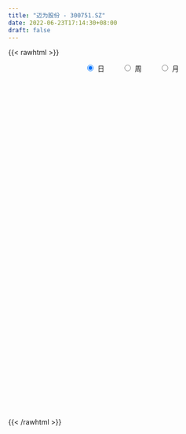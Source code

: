 ```yaml
---
title: "迈为股份 - 300751.SZ"
date: 2022-06-23T17:14:30+08:00
draft: false
---
```

{{< rawhtml >}}
    <div style="text-align: center">
        <label style="padding: 1rem;"><input style="margin-right: .5rem" type="radio" name="period" value="D" checked onclick="period_change(this)">日</label>
        <label style="padding: 1rem;"><input style="margin-right: .5rem" type="radio" name="period" value="W" onclick="period_change(this)">周</label>
        <label style="padding: 1rem;"><input style="margin-right: .5rem" type="radio" name="period" value="M" onclick="period_change(this)">月</label>
    </div>
    <div id="chart" style="height: 700px;"></div> 
    <script type="text/javascript">
        const D_v = [7989.22,11815.8,8779.14,7735.2,8124.17,7741.83,10343.02,6254.55,9800.56,7304.0,11106.76,8767.18,9291.51,7298.83,9225.0,10667.71,8061.98,8717.13,5519.64,8757.0,5815.0,10686.33,8517.42,10192.25,7921.75,12151.21,7880.84,9124.37,8303.4,8687.3,9411.89,10399.11,9918.54,10603.96,8323.43,10985.45,8706.61,9672.43,9674.79,8897.88,5223.03,7309.6,7345.92,7975.75,4553.09,5820.84,8119.96,7539.81,8909.0,6747.12,5065.44,5949.31,6031.3,6299.84,7148.17,5553.11,7160.4,7457.26,5994.99,10974.12,6769.18,6583.06,10279.77,5739.09,8761.56,6284.88,5403.98,5486.11,4713.55,10737.41,5383.29,6899.26,13022.17,5991.57,6776.59,5105.83,6322.76,4440.08,3455.42,6198.6,4952.73,3069.17,4212.57,4727.31,4962.95,10571.73,10802.14,13738.03,12191.14,5642.25,7657.2,5798.24,6934.69,6747.52,6334.26,5181.83,6098.13,6177.36,6296.58,9288.7,7106.92,10074.94,7353.2,6145.77,7442.47,6373.39,5346.62,6437.7,7877.24,8972.07,6015.24,6095.19,6634.95,4676.94,3454.0,7798.03,7300.35,4182.77,3369.08,3713.14,4438.0,6094.34,4286.06,5806.12,3780.76,7454.39,6916.37,6262.84,7559.95,6981.24,6688.88,8418.83,5268.17,5580.13,4516.96,4979.91,7227.31,5900.52,9340.01,4466.12,7580.27,6598.87,7455.67,8031.92,7357.33,8127.81,11119.21,10019.4,12744.05,15594.11,18902.33,10425.39,8798.14,9910.43,13936.21,10187.81,13510.71,9707.72,12367.52,14580.67,18304.39,18845.28,19143.82,13972.96,10718.6,11858.31,9396.57,16548.49,9497.04,10083.51,9556.78,7671.4,7172.49,7413.0,6256.95,7036.36,6458.39,8936.77,7276.83,8067.79,6284.01,6909.68,9942.86,8708.54,7268.64,6271.23,6719.57,6812.11,5916.55,6282.52,7139.9,4500.25,5617.76,11083.5,11990.4,7216.45,5452.57,5555.74,8075.84,8465.84,12178.28,7926.35,8001.97,6469.23,6661.0,12926.53,9445.37,11217.46,12428.94,9328.84,7154.04,9430.73,6815.55,8009.69,6908.7,5786.71,7881.93,6004.16,6033.9,9177.92,6067.37,9747.95,8440.0,7780.76,6662.19,7825.32,9971.83,6847.72,4486.04,7215.72,6329.31,10173.66,19399.91,12447.9,11747.21,12208.27,15531.54,12687.68,10493.98,20751.59,26541.58,26753.42,13419.53,17819.59,12176.97,12706.98,11453.27,10078.16,6691.98,12865.13,19532.19,9856.71,13722.38,7432.72,9292.47,10008.66,7845.84,9324.15,15076.26,15915.52,14052.9,25498.54,13868.79,11531.5,14689.41,10266.57,13528.22,16224.73,13803.78,14601.79,17982.22,9814.48,14939.64,22564.24,15600.51,24059.67,20086.14,20423.03,14697.0,18716.97,19560.81,16731.55,17289.1,19331.52,24732.06,21134.34,14649.21,20607.75,22574.15,17626.6,18534.82,21295.2,12495.14,13973.66,15259.17,23078.27,14706.07,15086.75,22119.98,18963.52,24856.85,20901.52,15778.04,15556.84,15780.85,18741.34,11693.89,26857.93,14911.57,18889.02,14564.43,17483.08,18492.63,21212.15,18774.29,12050.85,11327.88,15954.45,16979.04,16418.31,11055.8,8339.98,15969.16,14314.0,10742.46,8603.86,8316.97,14498.03,19203.46,12646.82,15257.11,19299.34,11983.18,13153.53,11614.68,20425.49,15735.14,11809.52,13837.6,11840.31,9678.95,10535.13,26994.46,14286.1,11077.43,10861.52,8197.6,8318.28,10213.53,11980.81,10571.01,7579.8,10639.04,14313.97,7739.95,7834.35,13820.91,11951.11,18131.01,14850.54,10989.99,6744.74,17816.15,13225.0,11009.69,17018.0,8101.68,10245.42,7676.32,12281.11,10042.87,8499.38,16046.63,11294.38,12780.25,9134.29,6756.92,12188.26,12609.32,12933.69,10658.75,8197.09,12162.93,14720.51,12242.71,10424.84,8203.76,10021.7,23097.94,15319.84,10044.18,16362.11,22696.33,13516.24,18909.73,13549.16,19645.7,18041.11,10396.92,14671.12,10375.68,10967.62,10754.86,9831.12,11468.79,13837.25,18336.2,13791.58,14016.96,9248.23,15282.74,19483.09,18306.62,14928.58,10481.33,13172.99,7947.21,8463.11,9706.94,15894.64,22029.25,15759.87,13536.01,15831.33,13760.65,9036.48,9831.1,11932.38,12922.16,15757.39,19867.36,18849.61,12364.93,13983.3,12608.38,22857.39,14896.06,10702.25,8092.44,9435.63,12329.16,14216.58,9223.25,6362.2,7232.98,14278.37,9583.32,10244.44,6326.29,5481.79,9950.24,7943.92,8049.85,14272.01,12069.72,22211.02,20729.46,18543.54,27901.93,13754.25,13958.73,21714.02,22127.81,20002.82,17145.79,17428.02,12855.58,8158.3,16523.14,21901.95,13012.09,9803.39,13599.1,10495.0,9650.67,26706.7,13185.69,14430.85,14183.52,10420.45,9442.8,10202.48,7661.9,14298.11,9680.53,13628.42,15357.09,17377.14,16346.01,14047.36,27036.53,16468.93,15396.23,16478.31,13051.46,39607.06,17900.38,24055.07,33545.44,23684.83]
const D_histogram = [0.0,-0.6247749288,-0.5022871957,-0.1177315394,0.0104175764,0.2857355905,0.1895741678,0.1670430435,0.2916560899,0.1968888304,1.5747897738,2.7226673424,3.0728690603,3.084088744,2.8860726422,3.8428108577,4.3265454207,4.3573376592,4.3045636336,3.3416779644,2.4389723304,2.231589242,1.8499655196,1.5504186195,1.4293567022,2.1316302554,2.1085096943,2.5237706302,3.4989863001,3.5899138905,1.8175013776,-0.1814422851,-1.6491926024,-2.5788560367,-3.0917559204,-1.8359528305,-1.7030083172,-0.5423733744,0.0955553298,1.2114051026,1.9650265995,3.0373008671,3.6143726342,3.3837231229,3.2427781451,3.2161299264,1.9016147853,1.1469830172,-0.5924978104,-2.8924639587,-4.0400239028,-4.3486878723,-4.4704929195,-4.632826257,-4.8429744932,-5.3948041271,-5.1846405955,-4.1942172351,-2.8209199537,-1.4844422489,-0.8765341817,0.6833009471,0.9816897693,1.4479592367,0.702593423,0.1510535192,-0.0443006535,-1.4866325523,-2.5421806527,-5.2540128979,-6.7521516621,-5.8652988582,-2.7757785545,-0.47410925,1.3501052178,2.5823490462,3.4266820303,3.3542245349,2.568638643,2.2667667746,0.8179493625,-0.4090222911,-1.5899610012,-2.2585108549,-2.2874661945,-1.2770097271,-0.508160649,3.1722840981,5.0575067271,5.5125214709,5.9823851514,4.914002012,5.6321509175,4.5471470861,2.885826305,0.9635764994,0.4039539014,0.626621555,1.2601424089,0.6970672697,1.0175699375,2.0201803333,1.1774104573,0.2941772694,0.9781526863,0.656071759,1.0372758344,1.4731771318,1.746760091,3.7969431387,5.198679169,5.3473062815,3.6949745741,2.0826770073,1.4661391117,3.387238007,5.7776647769,6.7174879797,7.0977000087,6.2212154006,4.1637994088,1.5398663523,-0.4722868725,-2.947867414,-4.7280093053,-4.4946197971,-2.5927452836,-1.4932342849,0.6292613627,5.0167236593,7.5753027012,10.0716925334,9.8787360606,8.5110537279,7.03819995,7.0915804501,9.7080494849,10.2030427582,10.0823922199,9.1188710762,7.4525640608,3.9508755811,-0.1558543646,-2.093001997,-3.2851182135,-4.905844275,-8.8612145841,-11.6840776257,-10.4386342831,-14.0556919248,-19.1586521375,-20.1465045895,-20.399355913,-20.6250841669,-20.7143436389,-17.8569222526,-18.2471055014,-16.4492316662,-14.5607052235,-11.7009330506,-9.8859956382,-7.6689775965,-2.3949801005,0.7588177094,1.1403053631,-1.3169529989,-1.4783737745,-4.2496945208,-5.6460464244,-7.0620027223,-7.5811435465,-6.4911091278,-5.141283235,-3.5453537682,-3.0890312328,-3.9650352915,-4.50881527,-5.0761681786,-3.9883581715,-2.7898278686,-1.5215728653,-1.7474580321,0.196034055,-0.0473174073,0.858920703,-0.2441067475,-2.6125798756,-3.4168594985,-3.0676154637,-2.9307611532,-2.7520243631,-2.4716379776,-1.1231800481,2.5215931457,6.1535465585,8.5953599946,10.3146536297,10.4521094244,9.6104677859,11.641385682,15.2134121243,17.1350108286,18.5843601677,18.022021825,16.624988662,20.1563331592,20.508479024,20.2622717085,16.4717529902,12.8411078712,9.2336854751,7.665974255,5.2467347323,2.0563624255,0.353809344,-1.1203786128,-1.0537640377,-1.0767623968,-2.0367814562,-1.7945748125,-3.1016880768,-2.0483174244,-3.3337869554,-2.5315105361,-3.0856118051,-6.5527476571,-5.2436502056,-6.0213024583,-5.9527982766,-5.2137750712,-4.4642470846,-1.1098782586,-18.4306760968,-28.5594552598,-33.5058606071,-35.3323434861,-35.1833958729,-32.4928619666,-29.0159421622,-23.6217051872,-16.8685702597,-9.3342082008,-3.5243786958,-0.2279352928,2.0088353101,4.3938803764,5.8740036434,6.6493740132,7.0280493648,8.0928814972,9.7700648414,10.9722881889,10.1780273786,9.4878277143,8.919527947,8.7925588652,7.9275240709,7.2908658126,5.7177193983,4.3347733379,4.4629796041,7.6153116052,9.521912847,10.5203210401,9.1928561894,8.0669725317,5.8610733289,6.0901606412,5.8329166094,6.1402368546,5.7725635354,5.4123219944,3.5820792508,4.0829662467,2.855528026,5.0060638598,7.9812024902,10.221791555,11.9212148747,13.3764250182,13.6253790209,10.7633318615,9.9595375415,13.2081358429,15.2008072477,13.5696105132,10.0177395361,12.7088996159,15.6611376654,16.7900909943,15.4439233758,15.1619145523,12.1077757162,8.4703472256,3.7541856365,-2.48241828,-6.6788565707,-10.7819330737,-10.5254718348,-11.3154841176,-6.6308854644,-4.1475332526,-1.8557077394,-0.2018904796,-0.1376075245,1.7595578598,1.1467934578,-6.5694328323,-10.3061933258,-14.5891309617,-17.02997633,-17.0581839926,-19.5173379131,-19.6400185411,-17.3140340329,-17.4394699173,-15.6453071982,-12.7899725573,-13.1520976219,-14.144924555,-12.8922428155,-12.0623178901,-9.2663623762,-6.51996174,-5.9510080423,-5.2799753363,-4.1271239399,-5.5351120155,-4.5854750587,-3.5006114148,-0.4838592545,4.5312243053,7.8765255032,10.4363028206,10.555031139,13.6432540281,12.0058213648,9.1796932099,9.7377473777,7.7852993132,6.1021000059,3.7608833592,8.2842874103,8.997066074,8.412265349,6.3849206226,4.7500189906,2.8354468619,0.7463113724,-0.4554420529,-2.8755525414,-4.093042172,-3.519315758,-5.3447049668,-6.5129275419,-6.3954455677,-7.4324659041,-7.8007778684,-6.76709153,-5.8589850456,-5.7562618637,-5.3267165269,-3.1934144575,0.0295755168,1.5354733634,2.7882624716,3.4644878988,2.6172656109,1.1905805889,-0.3064157198,-0.6029978358,-0.6293160442,0.8369633758,2.0438307336,3.6666522862,4.0648945923,4.4561539686,2.5825804667,-0.6935216538,-3.9823223492,-6.3126441152,-6.834164171,-6.7431951198,-8.3847721394,-8.2635893321,-8.5566849585,-7.7344043682,-6.2831769736,-8.3074930136,-10.5701855381,-11.5038784492,-12.6117623368,-13.4918386501,-13.8937823667,-12.7192817484,-11.4610250968,-7.9788276332,-5.3724090658,-3.1010660869,-2.2545108214,-1.5431416105,-0.3082727194,1.3744792494,2.0627926354,3.4303889598,3.4052051216,1.8496725163,2.3580981251,1.5384248661,2.0700607159,0.756163391,-1.0270174619,-2.2401533989,-0.5830793489,0.4664006787,1.9239199143,2.7191119017,3.2784782006,4.3220474227,6.5847885293,9.0823887455,10.9169668793,12.4153094881,12.8245080312,12.3101950241,10.7341232201,9.2539872773,7.380578403,5.5501046158,4.173825567,5.1500118074,5.4662451342,4.3806171211,2.8104237718,2.9735376721,5.5249235639,5.2864017602,4.8019425969,3.801261996,2.8609654326,0.2258801875,-3.4423351022,-5.3020021879,-5.9230023761,-4.9863970862,-3.430336567,-1.3293845772,-1.8198567624,-2.1191059985,-2.2779833841,-4.4343207763,-4.6064562789,-5.6807431378,-17.9100437451,-24.1859878237,-24.6156282055,-22.8364688753,-20.8040999153,-17.7346659706,-14.7400569695,-12.3713916938,-11.0819798292,-7.4244977221,-4.1538378921,-0.7368702887,2.0251030199,3.0726742311,4.1305761799,5.9967257227,7.2553993068,8.4771024513,9.1934081128,8.64035139,8.7387939207,9.052665107,10.5308694622,11.2512437362,11.7101863876,11.0527767573,10.2939671665,9.6264023945,8.3596351439,7.3256093863,7.3754375172,7.1559968955,6.6915015284,6.5566741657,6.9824463617,6.9976651031,6.3450550213,5.3178627183,4.0727272802,2.6831611312,2.1064460702,2.2982143128,4.7273022697,6.4345818987,5.827743457,6.1553484825,6.7732365609]
const D_fast = [0.0,-0.780968661,-0.7840527268,-0.4289299554,-0.2981764454,0.0485754663,-0.0001924145,0.0190372221,0.216564291,0.1710192391,1.9426176259,3.7711620301,4.8895810131,5.6718228828,6.1953249416,8.1127658715,9.6781367896,10.7982634429,11.8216303258,11.6941641477,11.4012015962,11.7517158183,11.8325834759,11.9206412307,12.1569184889,13.3920996059,13.8961064684,14.9423100619,16.7922723068,17.7806783699,16.4626412014,14.4183369673,12.5382884994,10.9639110559,9.6780721922,10.4748870745,10.1820795085,11.2071211077,11.8689386443,13.2876396927,14.5325178396,16.364117324,17.8447822496,18.4600635191,19.1298130775,19.9071973403,19.0680858957,18.6001998818,16.7125946016,13.6895124636,11.5319465439,10.1361106063,8.8966823292,7.5761424274,6.1552505679,4.2547199023,3.168723285,3.1105923366,3.7786596296,4.7440267722,5.1328012939,6.8634616595,7.4072729241,8.2355322007,7.6658147427,7.1520382187,6.9456088826,5.1316188457,3.4405255821,-0.5848098875,-3.7709865672,-4.3504584779,-1.9548828128,0.2282591792,2.3899999514,4.2678310414,5.968834533,6.7349331714,6.5915069402,6.8563267655,5.611996694,4.2827694676,2.7043405072,1.4711629398,0.8703410515,1.5615450872,2.203354003,6.6768697746,9.8264690854,11.6596141969,13.6250741652,13.7851915288,15.9113781638,15.9631611039,15.023296899,13.3419412183,12.8833070956,13.262630138,14.2111865941,13.8223782724,14.3972734246,15.9049289036,15.3565116419,14.5468227714,15.4753363598,15.3172733723,15.9577964063,16.7619919867,17.4722649687,20.471683801,23.1730896235,24.6585433064,23.9299552425,22.8383269276,22.5883238099,25.356232207,29.191075171,31.8102703688,33.9649073999,34.643726642,33.6272605024,31.388294034,29.2580690911,26.0455216961,23.0833774784,22.1931120374,23.44680023,24.1730026574,26.4528136458,32.0944568572,36.5468615743,41.5611745399,43.8379020823,44.5979831815,44.8846793911,46.7109550038,51.7544364097,54.8001903727,57.2001378893,58.5163345146,58.7131685144,56.19919893,52.0535053932,49.5931072615,47.5797114916,44.7325243614,38.5618504063,32.8179679582,31.4537527301,24.3227721072,14.4301488601,8.4056702607,3.052979959,-2.3290193367,-7.5968647184,-9.2036738953,-14.1556335194,-16.4700676007,-18.2217174639,-18.2871785537,-18.9437400508,-18.6439664083,-13.9687139373,-10.6252117001,-9.9586477057,-12.7451443174,-13.2761585366,-17.1099029131,-19.9177664228,-23.0992234013,-25.513650112,-26.0463929753,-25.9818878913,-25.2722968666,-25.5882321394,-27.455495021,-29.1264788169,-30.9628737702,-30.872153306,-30.3710799702,-29.4832181832,-30.145967858,-28.1534672572,-28.4086480714,-27.2876797853,-28.4517339227,-31.4733520197,-33.1318465172,-33.5495063484,-34.1453423261,-34.6546116268,-34.9921347357,-33.9244718183,-29.649300338,-24.4789602856,-19.8883068509,-15.5903498083,-12.8398666575,-11.2788913495,-6.337627033,1.0377524404,7.2431038519,13.338543233,17.2817103465,20.0409243489,28.611352136,34.0906177568,38.9099783685,39.2373978976,38.8170297464,37.5180287192,37.8668110628,36.7592552231,34.0829735228,32.4688727773,30.7145901672,30.5177637329,30.2255747746,28.7563603512,28.5499232918,26.4673880083,27.0086793046,24.8897630347,25.05916182,23.7336575997,18.6283348334,18.6265197335,16.3435418662,14.9238464789,14.3594259163,13.9928921319,17.0697913932,-4.8586754692,-22.1273184472,-35.4501889462,-46.1097576968,-54.7566590518,-60.1893406371,-63.9664063733,-64.4775956951,-61.9416033325,-56.7407933238,-51.8120584928,-48.572598913,-45.8336194825,-42.3501043221,-39.4014801443,-36.9637662712,-34.8280785784,-31.7400260717,-27.6203265172,-23.6750311224,-21.9247850881,-20.2430278237,-18.5814456044,-16.5102749698,-15.3934287465,-14.2073705516,-14.3510871163,-14.6503398423,-13.406388675,-8.3502287727,-4.063149319,-0.434660866,0.5360883308,1.4269478059,0.6863169354,2.4379444079,3.6389295285,5.4813089873,6.5567765521,7.5496155096,6.6148925788,8.1365211363,7.6229649221,11.0250167209,15.9954559739,20.7914929273,25.4712199658,30.2705363638,33.9258351217,33.7546209277,35.4407109931,41.9913432552,47.784216472,49.5454223657,48.4979862726,54.3663712564,61.2338937222,66.5603697998,69.0751830252,72.5836528397,72.5564579327,71.0366162485,67.2590010685,60.401792582,54.5356401487,47.7370803773,45.3621736574,41.7432903453,44.7701676324,46.216636531,48.0445351093,49.6478797492,49.6777608233,52.0148156724,51.6887496349,42.3301651368,36.0168563119,28.0866359355,21.3882964847,17.095542824,9.7570544251,4.7243691619,2.7218451619,-1.7634582019,-3.8806222823,-4.2227807808,-7.8729302508,-12.4019883227,-14.3723672871,-16.5580218342,-16.0786569144,-14.9622467132,-15.881045026,-16.5300061541,-16.4089357426,-19.2007018221,-19.39743363,-19.1877228398,-16.2919354932,-10.144045857,-4.8296132833,0.3392397392,3.0967258425,9.5957622385,10.9597849165,10.428580064,13.4210710763,13.41494784,13.2572735342,11.8562777273,18.4507536309,21.4127988132,22.9310644254,22.4999498546,22.0525529703,20.846842557,18.9442849106,17.6286709722,14.4896723484,12.2489221747,11.9428196492,8.7812541988,5.9847997382,4.5034203205,1.6082835081,-0.7102229234,-1.3683094674,-1.9249492445,-3.2612915285,-4.1634253234,-2.8284768684,0.4019069851,2.2916731725,4.2415278986,5.7838753005,5.5909694154,4.4619295406,2.888329302,2.440997727,2.2573505076,3.9328707714,5.6506958127,8.1901804369,9.6046463911,11.1099442595,9.8820158743,6.4325333403,2.1481520576,-1.7603307371,-3.9903918357,-5.5852215644,-9.3229916189,-11.2677061446,-13.6999730107,-14.8112935124,-14.9308603613,-19.0320496547,-23.9372885637,-27.7469510871,-32.0077755589,-36.2608115347,-40.136200843,-42.1415206618,-43.7485202844,-42.261029729,-40.9977134281,-39.5016369709,-39.2187094107,-38.8931256025,-37.7353248912,-35.7089531101,-34.5049415652,-32.2797480008,-31.4536305586,-32.5467450349,-31.4487948948,-31.8838619372,-30.8347109085,-31.9595673856,-33.999502604,-35.7726768908,-34.261372678,-33.0952924807,-31.1567932665,-29.6818233037,-28.3028374547,-26.1787563769,-22.2698181379,-17.5016207354,-12.9378008817,-8.3356309009,-4.7203053501,-2.1570696011,-1.0496106001,-0.2162497235,-0.2445139971,-0.6874616304,-1.0202842874,1.2434049049,2.9261995152,2.9357257824,2.068138376,2.9746366944,6.9072534772,7.9903321135,8.7063585994,8.6559934975,8.4309382923,5.852323094,1.3235240288,-1.8616436039,-3.9633943861,-4.2733883678,-3.5749119903,-1.8063061447,-2.7517425205,-3.5807682563,-4.309141488,-7.5740590742,-8.8978086466,-11.3922812899,-28.0990928334,-40.421533868,-47.0050813011,-50.9350391897,-54.1036952086,-55.4679277566,-56.1583329978,-56.8825156455,-58.3635987382,-56.5622410617,-54.3300407047,-51.0972906734,-47.8290416099,-46.013301841,-43.9227558471,-40.5574248737,-37.4849014628,-34.1439227055,-31.1292650158,-29.5222338912,-27.2390928802,-24.6620554172,-20.5511336964,-17.0179484884,-13.6314592401,-11.525674681,-9.7109924803,-7.9719566537,-7.1488151182,-6.3514385293,-4.4577510191,-2.8881924169,-1.6798124019,-0.1754712232,1.9959125633,3.7605475805,4.694201254,4.9964746306,4.7695210125,4.0507451463,4.0006416028,4.7669634236,8.3778769479,11.6938020516,12.5438994742,14.4103416203,16.7215388389]
const D_slow = [0.0,-0.1561937322,-0.2817655311,-0.311198416,-0.3085940219,-0.2371601242,-0.1897665823,-0.1480058214,-0.0750917989,-0.0258695913,0.3678278521,1.0484946877,1.8167119528,2.5877341388,3.3092522993,4.2699550138,5.3515913689,6.4409257837,7.5170666921,8.3524861832,8.9622292658,9.5201265763,9.9826179562,10.3702226111,10.7275617867,11.2604693505,11.7875967741,12.4185394317,13.2932860067,14.1907644793,14.6451398237,14.5997792524,14.1874811018,13.5427670927,12.7698281126,12.310839905,11.8850878257,11.7494944821,11.7733833145,12.0762345902,12.56749124,13.3268164568,14.2304096154,15.0763403961,15.8870349324,16.691067414,17.1664711103,17.4532168646,17.305092412,16.5819764223,15.5719704467,14.4847984786,13.3671752487,12.2089686845,10.9982250611,9.6495240294,8.3533638805,7.3048095717,6.5995795833,6.2284690211,6.0093354756,6.1801607124,6.4255831547,6.7875729639,6.9632213197,7.0009846995,6.9899095361,6.618251398,5.9827062349,4.6692030104,2.9811650949,1.5148403803,0.8208957417,0.7023684292,1.0398947336,1.6854819952,2.5421525027,3.3807086365,4.0228682972,4.5895599909,4.7940473315,4.6917917587,4.2943015084,3.7296737947,3.1578072461,2.8385548143,2.711514652,3.5045856765,4.7689623583,6.147092726,7.6426890139,8.8711895169,10.2792272463,11.4160140178,12.137470594,12.3783647189,12.4793531942,12.636008583,12.9510441852,13.1253110026,13.379703487,13.8847485703,14.1791011847,14.252645502,14.4971836736,14.6612016133,14.9205205719,15.2888148549,15.7255048776,16.6747406623,17.9744104546,19.3112370249,20.2349806685,20.7556499203,21.1221846982,21.9689942,23.4134103942,25.0927823891,26.8672073913,28.4225112414,29.4634610936,29.8484276817,29.7303559636,28.9933891101,27.8113867837,26.6877318345,26.0395455136,25.6662369423,25.823552283,27.0777331979,28.9715588732,31.4894820065,33.9591660217,36.0869294536,37.8464794411,39.6193745537,42.0463869249,44.5971476144,47.1177456694,49.3974634384,51.2606044536,52.2483233489,52.2093597578,51.6861092585,50.8648297051,49.6383686364,47.4230649904,44.5020455839,41.8923870132,38.378464032,33.5888009976,28.5521748502,23.452335872,18.2960648302,13.1174789205,8.6532483574,4.091471982,-0.0208359345,-3.6610122404,-6.5862455031,-9.0577444126,-10.9749888117,-11.5737338369,-11.3840294095,-11.0989530687,-11.4281913185,-11.7977847621,-12.8602083923,-14.2717199984,-16.037220679,-17.9325065656,-19.5552838475,-20.8406046563,-21.7269430984,-22.4992009066,-23.4904597294,-24.6176635469,-25.8867055916,-26.8837951345,-27.5812521016,-27.9616453179,-28.398509826,-28.3495013122,-28.361330664,-28.1466004883,-28.2076271752,-28.8607721441,-29.7149870187,-30.4818908846,-31.2145811729,-31.9025872637,-32.5204967581,-32.8012917701,-32.1708934837,-30.6325068441,-28.4836668454,-25.905003438,-23.2919760819,-20.8893591354,-17.9790127149,-14.1756596839,-9.8919069767,-5.2458169348,-0.7403114785,3.415935687,8.4550189768,13.5821387328,18.6477066599,22.7656449075,25.9759218753,28.284343244,30.2008368078,31.5125204909,32.0266110972,32.1150634332,31.83496878,31.5715277706,31.3023371714,30.7931418074,30.3444981042,29.569076085,29.056996729,28.2235499901,27.5906723561,26.8192694048,25.1810824905,23.8701699391,22.3648443245,20.8766447554,19.5732009876,18.4571392164,18.1796696518,13.5720006276,6.4321368127,-1.9443283391,-10.7774142107,-19.5732631789,-27.6964786705,-34.9504642111,-40.8558905079,-45.0730330728,-47.406585123,-48.2876797969,-48.3446636202,-47.8424547926,-46.7439846985,-45.2754837877,-43.6131402844,-41.8561279432,-39.8329075689,-37.3903913585,-34.6473193113,-32.1028124667,-29.7308555381,-27.5009735513,-25.302833835,-23.3209528173,-21.4982363642,-20.0688065146,-18.9851131801,-17.8693682791,-15.9655403778,-13.585062166,-10.954981906,-8.6567678587,-6.6400247258,-5.1747563935,-3.6522162332,-2.1939870809,-0.6589278672,0.7842130166,2.1372935152,3.0328133279,4.0535548896,4.7674368961,6.0189528611,8.0142534836,10.5697013724,13.550005091,16.8941113456,20.3004561008,22.9912890662,25.4811734516,28.7832074123,32.5834092242,35.9758118525,38.4802467366,41.6574716405,45.5727560569,49.7702788054,53.6312596494,57.4217382875,60.4486822165,62.5662690229,63.504815432,62.884210862,61.2144967194,58.5190134509,55.8876454922,53.0587744628,51.4010530967,50.3641697836,49.9002428487,49.8497702288,49.8153683477,50.2552578127,50.5419561771,48.899597969,46.3230496376,42.6757668972,38.4182728147,34.1537268165,29.2743923383,24.364387703,20.0358791948,15.6760117154,11.7646849159,8.5671917766,5.2791673711,1.7429362323,-1.4801244715,-4.4957039441,-6.8122945381,-8.4422849731,-9.9300369837,-11.2500308178,-12.2818118028,-13.6655898066,-14.8119585713,-15.687111425,-15.8080762386,-14.6752701623,-12.7061387865,-10.0970630813,-7.4583052966,-4.0474917896,-1.0460364484,1.2488868541,3.6833236985,5.6296485268,7.1551735283,8.0953943681,10.1664662207,12.4157327392,14.5187990764,16.1150292321,17.3025339797,18.0113956952,18.1979735383,18.0841130251,17.3652248897,16.3419643467,15.4621354072,14.1259591655,12.4977272801,10.8988658881,9.0407494121,7.090554945,5.3987820625,3.9340358011,2.4949703352,1.1632912035,0.3649375891,0.3723314683,0.7561998091,1.453265427,2.3193874017,2.9737038045,3.2713489517,3.1947450218,3.0439955628,2.8866665518,3.0959073957,3.6068650791,4.5235281507,5.5397517987,6.6537902909,7.2994354076,7.1260549941,6.1304744068,4.552313378,2.8437723353,1.1579735553,-0.9382194795,-3.0041168125,-5.1432880522,-7.0768891442,-8.6476833876,-10.724556641,-13.3671030256,-16.2430726379,-19.3960132221,-22.7689728846,-26.2424184763,-29.4222389134,-32.2874951876,-34.2822020959,-35.6253043623,-36.400570884,-36.9641985894,-37.349983992,-37.4270521718,-37.0834323595,-36.5677342006,-35.7101369607,-34.8588356803,-34.3964175512,-33.8068930199,-33.4222868034,-32.9047716244,-32.7157307766,-32.9724851421,-33.5325234919,-33.6782933291,-33.5616931594,-33.0807131808,-32.4009352054,-31.5813156552,-30.5008037996,-28.8546066672,-26.5840094809,-23.854767761,-20.750940389,-17.5448133812,-14.4672646252,-11.7837338202,-9.4702370008,-7.6250924001,-6.2375662462,-5.1941098544,-3.9066069025,-2.540045619,-1.4448913387,-0.7422853958,0.0010990223,1.3823299133,2.7039303533,3.9044160025,4.8547315015,5.5699728597,5.6264429066,4.765859131,3.440358584,1.95960799,0.7130087184,-0.1445754233,-0.4769215676,-0.9318857582,-1.4616622578,-2.0311581038,-3.1397382979,-4.2913523676,-5.7115381521,-10.1890490884,-16.2355460443,-22.3894530956,-28.0985703145,-33.2995952933,-37.7332617859,-41.4182760283,-44.5111239517,-47.281618909,-49.1377433396,-50.1762028126,-50.3604203848,-49.8541446298,-49.085976072,-48.0533320271,-46.5541505964,-44.7403007697,-42.6210251568,-40.3226731286,-38.1625852811,-35.977886801,-33.7147205242,-31.0820031586,-28.2691922246,-25.3416456277,-22.5784514384,-20.0049596468,-17.5983590481,-15.5084502622,-13.6770479156,-11.8331885363,-10.0441893124,-8.3713139303,-6.7321453889,-4.9865337985,-3.2371175227,-1.6508537673,-0.3213880878,0.6967937323,1.3675840151,1.8941955326,2.4687491108,3.6505746783,5.2592201529,6.7161560172,8.2549931378,9.948302278]
const D_data = [['2020-06-02', 250.01, 247.79, 244.5, 255.0],['2020-06-03', 240.26, 238.0, 232.3, 244.25],['2020-06-04', 240.08, 245.52, 236.03, 249.75],['2020-06-05', 247.99, 249.89, 245.83, 253.6],['2020-06-08', 251.16, 247.98, 245.78, 257.87],['2020-06-09', 249.51, 251.0, 244.0, 252.85],['2020-06-10', 252.87, 246.99, 239.0, 252.87],['2020-06-11', 246.48, 247.71, 246.48, 252.05],['2020-06-12', 243.01, 250.0, 240.0, 261.97],['2020-06-15', 252.29, 247.52, 247.5, 254.99],['2020-06-16', 250.39, 270.2, 248.5, 272.26],['2020-06-17', 267.09, 276.0, 265.02, 278.0],['2020-06-18', 273.21, 272.6, 266.0, 276.0],['2020-06-19', 273.55, 272.12, 267.79, 275.57],['2020-06-22', 274.56, 271.81, 266.36, 279.0],['2020-06-23', 274.55, 291.59, 273.7, 296.23],['2020-06-24', 290.59, 293.54, 287.99, 299.88],['2020-06-29', 295.99, 293.59, 291.0, 307.01],['2020-06-30', 293.16, 296.96, 293.0, 303.8],['2020-07-01', 298.44, 287.0, 280.03, 300.58],['2020-07-02', 284.19, 286.25, 283.0, 291.48],['2020-07-03', 288.3, 295.15, 284.0, 303.88],['2020-07-06', 294.78, 294.4, 287.0, 300.8],['2020-07-07', 291.68, 296.4, 291.0, 303.9],['2020-07-08', 295.0, 300.2, 294.19, 303.73],['2020-07-09', 303.0, 315.1, 300.5, 315.17],['2020-07-10', 314.8, 311.2, 298.56, 314.8],['2020-07-13', 299.0, 321.35, 299.0, 327.0],['2020-07-14', 321.33, 336.4, 320.0, 338.73],['2020-07-15', 343.01, 333.02, 332.08, 349.85],['2020-07-16', 333.31, 309.33, 305.55, 345.65],['2020-07-17', 312.4, 299.0, 298.0, 322.0],['2020-07-20', 308.54, 297.57, 290.01, 312.0],['2020-07-21', 303.0, 298.09, 293.5, 304.93],['2020-07-22', 297.57, 299.0, 295.28, 309.0],['2020-07-23', 297.96, 323.0, 295.88, 328.89],['2020-07-24', 320.17, 313.0, 306.21, 324.94],['2020-07-27', 313.0, 330.18, 310.0, 340.0],['2020-07-28', 333.44, 330.01, 328.37, 346.8],['2020-07-29', 335.0, 342.99, 329.0, 349.75],['2020-07-30', 344.12, 346.56, 344.0, 352.7],['2020-07-31', 348.2, 359.37, 339.19, 367.0],['2020-08-03', 368.0, 362.28, 359.01, 374.92],['2020-08-04', 360.0, 358.0, 347.28, 361.11],['2020-08-05', 356.0, 362.99, 355.8, 366.42],['2020-08-06', 363.1, 368.89, 354.42, 372.9],['2020-08-07', 364.32, 353.58, 347.97, 372.97],['2020-08-10', 349.98, 358.68, 343.47, 365.0],['2020-08-11', 357.62, 342.27, 341.0, 359.99],['2020-08-12', 341.89, 325.3, 317.0, 348.48],['2020-08-13', 326.47, 329.9, 326.47, 335.26],['2020-08-14', 330.0, 335.24, 317.6, 337.5],['2020-08-17', 333.53, 334.86, 328.0, 342.5],['2020-08-18', 334.85, 331.75, 319.0, 339.5],['2020-08-19', 331.98, 327.99, 325.29, 335.98],['2020-08-20', 326.0, 319.0, 315.15, 328.96],['2020-08-21', 324.85, 324.66, 316.67, 330.92],['2020-08-24', 324.66, 335.05, 321.01, 344.99],['2020-08-25', 335.0, 344.44, 331.22, 351.98],['2020-08-26', 358.0, 350.52, 348.68, 371.77],['2020-08-27', 347.31, 346.59, 338.0, 364.0],['2020-08-28', 347.86, 365.2, 344.06, 366.6],['2020-08-31', 362.01, 356.0, 353.78, 379.84],['2020-09-01', 358.8, 362.1, 352.18, 363.97],['2020-09-02', 362.1, 348.0, 346.0, 365.0],['2020-09-03', 348.03, 348.25, 337.57, 356.0],['2020-09-04', 342.44, 351.73, 335.0, 352.5],['2020-09-07', 346.0, 332.01, 331.2, 356.41],['2020-09-08', 332.01, 329.36, 325.5, 341.99],['2020-09-09', 326.0, 296.0, 294.36, 326.0],['2020-09-10', 302.75, 295.51, 294.19, 303.13],['2020-09-11', 290.45, 319.0, 290.44, 322.01],['2020-09-14', 318.0, 354.1, 315.66, 369.96],['2020-09-15', 354.12, 357.66, 342.03, 365.0],['2020-09-16', 353.0, 363.35, 353.0, 371.01],['2020-09-17', 360.0, 366.0, 359.01, 370.0],['2020-09-18', 368.99, 369.49, 360.19, 372.96],['2020-09-21', 369.58, 363.24, 360.99, 372.98],['2020-09-22', 365.0, 354.88, 349.0, 365.02],['2020-09-23', 359.79, 360.55, 348.88, 365.0],['2020-09-24', 358.98, 343.33, 340.0, 365.96],['2020-09-25', 347.8, 339.69, 335.74, 347.8],['2020-09-28', 348.0, 333.57, 328.7, 348.0],['2020-09-29', 339.66, 334.0, 331.28, 341.9],['2020-09-30', 332.0, 338.79, 326.12, 343.9],['2020-10-09', 355.0, 353.48, 344.04, 366.0],['2020-10-12', 353.0, 354.96, 336.6, 355.65],['2020-10-13', 353.19, 405.05, 350.17, 424.18],['2020-10-14', 390.0, 401.55, 383.11, 408.0],['2020-10-15', 407.0, 395.0, 390.01, 407.0],['2020-10-16', 395.0, 403.3, 390.61, 418.57],['2020-10-19', 407.0, 387.95, 387.0, 409.93],['2020-10-20', 392.98, 415.0, 382.99, 415.0],['2020-10-21', 413.0, 397.04, 393.5, 417.3],['2020-10-22', 393.44, 387.03, 385.05, 397.44],['2020-10-23', 388.98, 377.33, 373.0, 398.66],['2020-10-26', 377.33, 390.0, 363.2, 396.0],['2020-10-27', 389.0, 401.1, 383.03, 404.87],['2020-10-28', 399.01, 411.16, 396.06, 416.82],['2020-10-29', 378.22, 399.0, 378.22, 410.93],['2020-10-30', 399.01, 412.0, 395.69, 434.0],['2020-11-02', 405.78, 427.31, 405.78, 435.99],['2020-11-03', 427.3, 407.9, 399.0, 430.0],['2020-11-04', 402.79, 405.33, 390.9, 412.64],['2020-11-05', 406.01, 427.0, 406.01, 429.8],['2020-11-06', 430.0, 418.11, 414.04, 435.0],['2020-11-09', 419.89, 429.88, 417.56, 436.08],['2020-11-10', 429.87, 435.95, 414.0, 448.48],['2020-11-11', 433.88, 439.35, 430.0, 456.75],['2020-11-12', 433.0, 472.47, 433.0, 472.8],['2020-11-13', 467.13, 479.8, 461.59, 481.5],['2020-11-16', 479.99, 475.2, 459.07, 487.0],['2020-11-17', 475.18, 455.0, 432.11, 475.18],['2020-11-18', 455.81, 451.89, 445.08, 467.67],['2020-11-19', 457.0, 462.74, 436.12, 466.9],['2020-11-20', 467.0, 503.12, 463.34, 508.0],['2020-11-23', 499.01, 527.63, 487.0, 531.0],['2020-11-24', 523.94, 526.97, 518.01, 540.94],['2020-11-25', 534.0, 532.8, 525.65, 542.0],['2020-11-26', 530.13, 525.0, 520.51, 539.58],['2020-11-27', 527.2, 510.54, 501.25, 530.78],['2020-11-30', 513.36, 497.26, 493.3, 518.17],['2020-12-01', 501.97, 497.03, 490.95, 508.8],['2020-12-02', 495.4, 481.86, 477.77, 495.4],['2020-12-03', 481.84, 480.0, 475.03, 488.6],['2020-12-04', 480.0, 501.23, 475.76, 513.86],['2020-12-07', 502.01, 528.86, 495.11, 530.0],['2020-12-08', 527.98, 529.0, 506.02, 533.76],['2020-12-09', 529.72, 553.9, 529.5, 568.28],['2020-12-10', 548.0, 606.01, 543.64, 614.81],['2020-12-11', 601.21, 611.0, 581.01, 613.96],['2020-12-14', 610.0, 635.35, 585.08, 635.88],['2020-12-15', 624.01, 620.58, 601.11, 624.01],['2020-12-16', 620.0, 614.01, 606.2, 665.5],['2020-12-17', 611.06, 616.51, 604.53, 626.3],['2020-12-18', 609.45, 643.0, 609.45, 647.23],['2020-12-21', 643.11, 694.96, 643.02, 714.27],['2020-12-22', 675.0, 691.0, 675.0, 704.5],['2020-12-23', 699.8, 699.0, 682.03, 726.02],['2020-12-24', 688.51, 700.1, 685.0, 710.0],['2020-12-25', 701.01, 698.0, 643.66, 706.02],['2020-12-28', 691.0, 672.94, 660.22, 696.98],['2020-12-29', 668.94, 653.69, 618.72, 672.88],['2020-12-30', 655.99, 671.0, 655.99, 680.38],['2020-12-31', 676.03, 677.01, 653.02, 690.02],['2021-01-04', 670.0, 667.89, 654.39, 677.98],['2021-01-05', 666.09, 624.89, 618.89, 673.0],['2021-01-06', 618.99, 619.0, 610.0, 642.0],['2021-01-07', 626.2, 663.0, 615.9, 677.0],['2021-01-08', 668.0, 591.5, 575.11, 668.52],['2021-01-11', 582.62, 541.0, 528.13, 590.0],['2021-01-12', 550.0, 564.7, 531.1, 575.0],['2021-01-13', 564.7, 557.97, 546.0, 578.99],['2021-01-14', 549.11, 543.51, 516.01, 553.99],['2021-01-15', 550.0, 530.0, 501.1, 550.0],['2021-01-18', 529.86, 560.51, 515.51, 562.0],['2021-01-19', 555.12, 512.9, 512.54, 562.99],['2021-01-20', 512.92, 530.5, 509.98, 534.51],['2021-01-21', 530.0, 528.92, 518.31, 541.0],['2021-01-22', 528.55, 542.7, 518.0, 548.0],['2021-01-25', 530.0, 532.5, 500.0, 542.99],['2021-01-26', 543.01, 540.0, 536.0, 581.26],['2021-01-27', 531.12, 593.0, 520.0, 593.51],['2021-01-28', 580.0, 587.0, 566.03, 607.77],['2021-01-29', 595.0, 561.0, 550.0, 595.0],['2021-02-01', 563.35, 518.1, 510.0, 563.35],['2021-02-02', 521.8, 536.99, 510.91, 546.0],['2021-02-03', 524.0, 492.25, 486.66, 537.74],['2021-02-04', 488.0, 492.26, 474.25, 509.99],['2021-02-05', 488.0, 477.11, 469.0, 494.99],['2021-02-08', 478.13, 474.79, 450.0, 481.99],['2021-02-09', 467.58, 488.18, 467.58, 503.55],['2021-02-10', 493.07, 490.5, 478.0, 500.0],['2021-02-18', 492.12, 495.05, 487.45, 515.97],['2021-02-19', 490.07, 480.51, 471.45, 496.76],['2021-02-22', 484.0, 456.55, 456.0, 484.0],['2021-02-23', 459.88, 450.02, 441.2, 465.0],['2021-02-24', 455.0, 439.25, 430.06, 455.5],['2021-02-25', 441.0, 454.0, 436.19, 465.0],['2021-02-26', 439.0, 454.98, 424.0, 458.36],['2021-03-01', 453.6, 456.85, 445.2, 473.49],['2021-03-02', 455.1, 435.61, 433.5, 461.82],['2021-03-03', 434.99, 462.79, 431.5, 465.0],['2021-03-04', 461.15, 436.0, 433.54, 462.64],['2021-03-05', 416.37, 448.5, 415.02, 451.98],['2021-03-08', 448.66, 419.0, 415.88, 453.98],['2021-03-09', 416.86, 388.49, 386.0, 424.83],['2021-03-10', 402.5, 392.88, 380.0, 411.48],['2021-03-11', 398.0, 399.2, 392.0, 404.99],['2021-03-12', 400.06, 391.04, 386.96, 411.0],['2021-03-15', 388.04, 385.63, 374.0, 390.67],['2021-03-16', 388.15, 381.45, 376.5, 389.0],['2021-03-17', 388.98, 393.15, 373.11, 397.51],['2021-03-18', 393.46, 431.41, 392.82, 442.0],['2021-03-19', 420.46, 450.0, 418.01, 452.39],['2021-03-22', 447.51, 453.27, 445.44, 463.0],['2021-03-23', 455.69, 459.22, 451.02, 469.62],['2021-03-24', 459.21, 449.26, 441.04, 463.9],['2021-03-25', 450.0, 439.98, 432.02, 451.55],['2021-03-26', 440.86, 484.98, 440.86, 485.88],['2021-03-29', 490.01, 528.0, 490.01, 529.75],['2021-03-30', 528.0, 533.5, 517.0, 537.99],['2021-03-31', 529.99, 550.0, 524.26, 551.19],['2021-04-01', 546.33, 541.47, 534.85, 562.66],['2021-04-02', 550.06, 539.8, 537.04, 558.18],['2021-04-06', 545.0, 623.0, 540.0, 627.0],['2021-04-07', 623.51, 611.6, 595.0, 627.0],['2021-04-08', 611.0, 623.07, 585.0, 648.0],['2021-04-09', 620.0, 585.4, 565.15, 620.0],['2021-04-12', 585.71, 582.52, 565.0, 604.46],['2021-04-13', 591.27, 575.91, 570.02, 612.4],['2021-04-14', 584.55, 598.4, 581.05, 620.91],['2021-04-15', 597.19, 586.5, 566.0, 598.0],['2021-04-16', 580.0, 569.08, 550.16, 588.0],['2021-04-19', 570.0, 580.0, 553.13, 589.9],['2021-04-20', 573.14, 578.5, 562.18, 588.0],['2021-04-21', 577.07, 597.65, 566.0, 611.0],['2021-04-22', 600.0, 600.28, 583.18, 611.08],['2021-04-23', 600.0, 589.05, 585.98, 623.2],['2021-04-26', 598.0, 605.0, 589.01, 640.66],['2021-04-27', 595.01, 585.0, 577.21, 607.84],['2021-04-28', 581.0, 616.02, 580.0, 620.48],['2021-04-29', 620.0, 588.0, 585.6, 622.0],['2021-04-30', 579.01, 614.49, 579.01, 614.49],['2021-05-06', 611.74, 599.79, 585.77, 620.99],['2021-05-07', 591.18, 552.2, 550.7, 598.66],['2021-05-10', 550.0, 604.98, 540.0, 604.98],['2021-05-11', 595.22, 579.04, 566.21, 598.9],['2021-05-12', 573.03, 586.0, 557.0, 590.0],['2021-05-13', 578.0, 595.0, 566.35, 605.98],['2021-05-14', 598.0, 598.0, 571.0, 602.98],['2021-05-17', 594.0, 642.17, 591.0, 646.3],['2021-05-18', 348.0, 339.5, 335.38, 357.0],['2021-05-19', 335.0, 337.7, 321.61, 343.86],['2021-05-20', 335.5, 337.13, 326.99, 341.9],['2021-05-21', 338.25, 329.29, 327.0, 344.01],['2021-05-24', 329.49, 319.0, 318.78, 333.88],['2021-05-25', 321.0, 328.0, 312.35, 328.99],['2021-05-26', 326.36, 325.41, 323.28, 332.22],['2021-05-27', 328.49, 346.96, 325.11, 346.96],['2021-05-28', 341.0, 374.56, 335.02, 375.9],['2021-05-31', 378.0, 406.0, 377.5, 409.98],['2021-06-01', 400.0, 408.6, 399.0, 411.85],['2021-06-02', 422.31, 393.4, 390.0, 430.0],['2021-06-03', 393.0, 388.98, 386.0, 398.98],['2021-06-04', 387.01, 399.2, 386.9, 412.0],['2021-06-07', 400.0, 395.9, 389.0, 403.08],['2021-06-08', 388.0, 391.87, 387.76, 405.0],['2021-06-09', 393.0, 389.42, 385.1, 397.99],['2021-06-10', 391.0, 402.18, 388.39, 409.92],['2021-06-11', 400.0, 418.96, 399.1, 429.8],['2021-06-15', 420.0, 424.01, 405.0, 425.58],['2021-06-16', 419.99, 403.82, 391.05, 421.0],['2021-06-17', 401.01, 404.58, 401.01, 420.88],['2021-06-18', 403.51, 406.0, 403.5, 414.0],['2021-06-21', 400.0, 412.99, 390.08, 415.0],['2021-06-22', 416.0, 404.29, 402.15, 416.0],['2021-06-23', 403.0, 405.99, 397.0, 409.08],['2021-06-24', 408.5, 390.51, 383.33, 414.33],['2021-06-25', 387.01, 386.12, 375.0, 391.85],['2021-06-28', 386.12, 402.56, 385.0, 404.99],['2021-06-29', 408.01, 451.81, 408.01, 458.08],['2021-06-30', 451.02, 454.7, 438.0, 457.99],['2021-07-01', 454.51, 457.5, 450.22, 468.88],['2021-07-02', 435.64, 433.97, 429.81, 448.49],['2021-07-05', 438.2, 435.68, 425.2, 449.0],['2021-07-06', 434.99, 417.85, 410.03, 442.9],['2021-07-07', 417.85, 447.18, 412.06, 456.21],['2021-07-08', 448.01, 445.38, 440.55, 454.99],['2021-07-09', 441.26, 457.2, 425.06, 465.16],['2021-07-12', 459.0, 453.37, 444.44, 465.49],['2021-07-13', 448.17, 456.19, 446.18, 463.96],['2021-07-14', 447.0, 435.8, 433.17, 451.95],['2021-07-15', 435.0, 465.0, 435.0, 475.0],['2021-07-16', 470.0, 444.78, 444.5, 470.99],['2021-07-19', 445.99, 493.56, 445.99, 515.55],['2021-07-20', 495.03, 524.03, 483.0, 525.5],['2021-07-21', 526.08, 537.62, 522.0, 549.0],['2021-07-22', 540.0, 552.15, 535.09, 555.8],['2021-07-23', 551.0, 569.99, 550.0, 598.99],['2021-07-26', 569.99, 573.0, 543.57, 593.0],['2021-07-27', 570.0, 539.8, 539.34, 596.5],['2021-07-28', 541.02, 567.44, 532.0, 579.99],['2021-07-29', 588.07, 638.06, 588.0, 638.08],['2021-07-30', 628.74, 652.34, 626.11, 675.29],['2021-08-02', 654.0, 624.35, 602.0, 654.85],['2021-08-03', 612.0, 601.0, 581.12, 622.88],['2021-08-04', 599.0, 691.78, 595.0, 700.99],['2021-08-05', 687.53, 728.0, 678.0, 753.55],['2021-08-06', 730.0, 736.07, 720.0, 762.66],['2021-08-09', 736.1, 724.79, 680.0, 739.9],['2021-08-10', 717.0, 753.94, 711.22, 780.8],['2021-08-11', 733.95, 729.51, 710.6, 749.5],['2021-08-12', 720.0, 721.09, 700.33, 749.28],['2021-08-13', 715.0, 698.81, 681.1, 732.26],['2021-08-16', 700.03, 659.56, 650.0, 710.0],['2021-08-17', 664.0, 662.0, 648.2, 677.77],['2021-08-18', 658.3, 642.18, 635.0, 673.9],['2021-08-19', 652.0, 686.0, 643.77, 695.6],['2021-08-20', 675.0, 670.44, 658.0, 703.5],['2021-08-23', 688.0, 749.89, 688.0, 762.6],['2021-08-24', 759.99, 744.69, 707.7, 760.0],['2021-08-25', 742.0, 760.0, 711.18, 765.98],['2021-08-26', 759.4, 769.01, 735.0, 782.5],['2021-08-27', 756.41, 760.73, 720.02, 770.16],['2021-08-30', 746.03, 796.83, 723.3, 804.68],['2021-08-31', 785.0, 777.22, 757.0, 795.99],['2021-09-01', 770.0, 670.49, 658.01, 770.0],['2021-09-02', 666.53, 689.31, 655.0, 699.0],['2021-09-03', 703.0, 657.05, 655.0, 735.0],['2021-09-06', 647.02, 654.98, 616.0, 662.99],['2021-09-07', 653.5, 670.01, 625.0, 677.0],['2021-09-08', 662.99, 622.62, 619.3, 673.0],['2021-09-09', 622.21, 633.0, 596.88, 639.87],['2021-09-10', 637.72, 658.0, 625.0, 674.0],['2021-09-13', 659.02, 621.83, 618.08, 669.0],['2021-09-14', 610.0, 639.09, 608.1, 649.95],['2021-09-15', 631.0, 655.04, 625.0, 679.56],['2021-09-16', 659.92, 612.04, 606.1, 659.95],['2021-09-17', 610.01, 589.99, 568.88, 624.0],['2021-09-22', 583.63, 608.0, 578.4, 618.8],['2021-09-23', 610.0, 597.9, 590.37, 610.0],['2021-09-24', 595.0, 623.01, 593.0, 644.88],['2021-09-27', 638.0, 630.0, 610.0, 654.98],['2021-09-28', 618.0, 605.38, 602.09, 635.99],['2021-09-29', 598.99, 604.0, 594.06, 617.48],['2021-09-30', 609.0, 609.53, 592.42, 614.9],['2021-10-08', 618.87, 571.0, 567.05, 618.88],['2021-10-11', 569.0, 593.21, 558.18, 599.79],['2021-10-12', 595.0, 595.0, 577.58, 604.95],['2021-10-13', 595.7, 626.5, 585.05, 629.98],['2021-10-14', 628.17, 672.8, 623.4, 684.5],['2021-10-15', 666.07, 677.59, 660.01, 684.0],['2021-10-18', 674.0, 689.5, 665.0, 692.0],['2021-10-19', 685.99, 673.35, 666.0, 692.88],['2021-10-20', 669.0, 728.18, 664.75, 736.99],['2021-10-21', 723.88, 682.82, 680.0, 723.9],['2021-10-22', 676.0, 664.33, 661.26, 683.95],['2021-10-25', 669.69, 708.55, 665.0, 710.22],['2021-10-26', 701.2, 681.0, 679.0, 705.99],['2021-10-27', 677.95, 681.0, 676.0, 703.0],['2021-10-28', 680.0, 666.88, 661.3, 694.0],['2021-10-29', 705.09, 765.0, 690.28, 769.5],['2021-11-01', 769.59, 740.0, 733.5, 771.02],['2021-11-02', 729.02, 733.0, 715.0, 745.5],['2021-11-03', 730.9, 715.96, 706.01, 745.0],['2021-11-04', 730.32, 717.8, 712.75, 737.8],['2021-11-05', 710.0, 710.23, 699.01, 723.99],['2021-11-08', 690.24, 701.2, 688.88, 716.83],['2021-11-09', 700.0, 706.1, 695.99, 729.98],['2021-11-10', 699.81, 682.19, 670.0, 699.81],['2021-11-11', 682.21, 687.0, 679.98, 702.0],['2021-11-12', 696.0, 706.92, 690.0, 721.32],['2021-11-15', 699.68, 672.0, 664.73, 708.0],['2021-11-16', 669.64, 669.25, 664.0, 686.0],['2021-11-17', 669.28, 679.0, 667.0, 683.94],['2021-11-18', 679.31, 657.9, 655.01, 682.0],['2021-11-19', 657.9, 657.5, 645.0, 670.0],['2021-11-22', 659.0, 671.92, 651.8, 673.85],['2021-11-23', 668.28, 671.21, 658.69, 690.0],['2021-11-24', 665.99, 659.65, 650.07, 672.78],['2021-11-25', 659.67, 661.0, 646.2, 667.0],['2021-11-26', 659.02, 686.0, 659.02, 699.99],['2021-11-29', 692.0, 712.98, 689.0, 713.0],['2021-11-30', 715.73, 705.0, 695.0, 728.0],['2021-12-01', 725.0, 711.21, 705.02, 743.79],['2021-12-02', 700.0, 712.0, 694.05, 719.5],['2021-12-03', 711.0, 695.26, 692.0, 714.99],['2021-12-06', 698.0, 683.8, 681.2, 698.0],['2021-12-07', 682.21, 675.8, 665.5, 689.99],['2021-12-08', 675.8, 686.06, 666.0, 689.58],['2021-12-09', 676.06, 688.5, 675.0, 694.0],['2021-12-10', 685.0, 711.63, 675.0, 719.54],['2021-12-13', 710.04, 717.27, 697.05, 723.0],['2021-12-14', 717.27, 733.04, 715.01, 752.9],['2021-12-15', 732.06, 727.0, 725.0, 757.01],['2021-12-16', 721.03, 733.35, 721.03, 744.98],['2021-12-17', 730.0, 704.76, 701.5, 737.01],['2021-12-20', 693.8, 674.99, 668.45, 709.95],['2021-12-21', 675.0, 656.08, 652.88, 680.99],['2021-12-22', 662.89, 649.47, 646.0, 665.0],['2021-12-23', 650.87, 659.65, 643.1, 662.01],['2021-12-24', 686.0, 660.99, 654.0, 693.5],['2021-12-27', 646.01, 629.0, 626.58, 661.98],['2021-12-28', 632.78, 640.0, 619.0, 640.0],['2021-12-29', 636.98, 627.0, 626.0, 642.0],['2021-12-30', 629.9, 635.0, 621.4, 637.66],['2021-12-31', 642.0, 642.3, 636.67, 653.88],['2022-01-04', 644.0, 589.93, 586.01, 644.8],['2022-01-05', 585.0, 566.0, 563.01, 598.0],['2022-01-06', 561.88, 563.0, 556.08, 574.0],['2022-01-07', 560.0, 543.04, 538.58, 567.98],['2022-01-10', 531.33, 527.0, 516.08, 542.33],['2022-01-11', 529.0, 515.01, 510.98, 534.62],['2022-01-12', 528.17, 522.2, 508.01, 532.2],['2022-01-13', 521.84, 515.73, 506.18, 531.22],['2022-01-14', 510.33, 543.91, 510.21, 543.91],['2022-01-17', 532.56, 539.1, 525.0, 544.0],['2022-01-18', 545.16, 539.59, 532.02, 553.96],['2022-01-19', 534.46, 522.8, 517.09, 538.68],['2022-01-20', 519.19, 518.5, 515.46, 532.71],['2022-01-21', 518.09, 524.26, 515.03, 531.54],['2022-01-24', 520.01, 532.9, 517.07, 543.0],['2022-01-25', 528.99, 522.99, 522.01, 539.94],['2022-01-26', 530.0, 534.13, 524.0, 536.49],['2022-01-27', 530.3, 518.02, 516.98, 533.87],['2022-01-28', 512.0, 491.71, 475.35, 519.93],['2022-02-07', 505.0, 511.56, 502.04, 526.0],['2022-02-08', 515.96, 490.83, 483.38, 517.55],['2022-02-09', 488.0, 503.7, 486.0, 504.93],['2022-02-10', 503.7, 474.89, 468.94, 508.0],['2022-02-11', 465.77, 455.8, 455.34, 478.0],['2022-02-14', 445.28, 448.75, 441.39, 461.0],['2022-02-15', 460.62, 480.0, 452.2, 481.0],['2022-02-16', 482.5, 474.88, 467.05, 482.5],['2022-02-17', 472.0, 483.0, 469.5, 488.0],['2022-02-18', 473.5, 478.0, 473.0, 484.97],['2022-02-21', 477.99, 476.56, 471.14, 482.97],['2022-02-22', 472.0, 485.6, 465.01, 492.0],['2022-02-23', 487.96, 510.0, 485.6, 515.0],['2022-02-24', 508.99, 528.2, 503.77, 534.5],['2022-02-25', 541.0, 536.08, 522.2, 548.0],['2022-02-28', 536.08, 547.1, 527.0, 548.56],['2022-03-01', 552.0, 546.03, 543.0, 558.85],['2022-03-02', 546.04, 541.98, 529.08, 547.7],['2022-03-03', 548.99, 530.38, 527.01, 549.96],['2022-03-04', 520.0, 529.8, 518.89, 546.58],['2022-03-07', 526.0, 521.23, 512.0, 536.7],['2022-03-08', 521.25, 515.92, 511.45, 541.5],['2022-03-09', 525.01, 516.0, 495.5, 530.0],['2022-03-10', 537.92, 547.5, 528.15, 558.0],['2022-03-11', 535.0, 546.54, 530.03, 551.44],['2022-03-14', 546.65, 530.55, 530.22, 546.7],['2022-03-15', 521.0, 520.0, 518.0, 542.3],['2022-03-16', 530.1, 540.18, 513.55, 541.0],['2022-03-17', 545.88, 581.0, 535.0, 592.68],['2022-03-18', 569.0, 556.94, 552.89, 569.9],['2022-03-21', 557.0, 556.42, 548.96, 565.0],['2022-03-22', 551.0, 550.0, 547.11, 557.23],['2022-03-23', 552.06, 548.91, 545.85, 559.55],['2022-03-24', 549.65, 520.0, 518.08, 549.65],['2022-03-25', 517.0, 489.39, 489.0, 521.0],['2022-03-28', 476.0, 494.13, 471.33, 501.9],['2022-03-29', 493.99, 498.8, 491.0, 507.0],['2022-03-30', 503.12, 514.99, 499.07, 516.0],['2022-03-31', 509.74, 526.18, 497.02, 530.43],['2022-04-01', 520.54, 540.98, 520.15, 544.7],['2022-04-06', 533.0, 511.5, 504.0, 539.99],['2022-04-07', 510.71, 510.0, 505.5, 521.83],['2022-04-08', 512.2, 508.5, 505.0, 520.95],['2022-04-11', 503.48, 474.11, 472.31, 504.99],['2022-04-12', 478.0, 488.5, 470.02, 490.0],['2022-04-13', 486.5, 468.96, 467.33, 486.6],['2022-04-14', 294.5, 282.4, 277.31, 294.7],['2022-04-15', 280.0, 288.0, 271.0, 293.35],['2022-04-18', 300.0, 320.72, 290.0, 325.56],['2022-04-19', 324.72, 329.4, 324.5, 340.43],['2022-04-20', 322.0, 321.0, 320.0, 332.9],['2022-04-21', 319.97, 327.29, 319.0, 339.44],['2022-04-22', 327.29, 324.11, 322.01, 334.5],['2022-04-25', 316.0, 313.79, 310.0, 323.99],['2022-04-26', 312.0, 294.21, 291.5, 317.9],['2022-04-27', 287.7, 323.0, 287.69, 323.33],['2022-04-28', 323.49, 325.21, 316.56, 333.0],['2022-04-29', 327.0, 336.05, 324.0, 337.99],['2022-05-05', 333.71, 337.97, 328.2, 348.0],['2022-05-06', 330.0, 321.8, 319.99, 334.7],['2022-05-09', 318.0, 323.6, 315.01, 330.86],['2022-05-10', 315.05, 338.98, 313.15, 343.97],['2022-05-11', 338.76, 338.65, 335.72, 349.99],['2022-05-12', 335.97, 345.0, 333.0, 346.66],['2022-05-13', 349.99, 345.1, 340.97, 351.08],['2022-05-16', 345.5, 331.19, 329.47, 348.99],['2022-05-17', 330.0, 339.81, 330.0, 343.0],['2022-05-18', 340.0, 345.8, 337.03, 347.99],['2022-05-19', 342.0, 368.5, 342.0, 372.87],['2022-05-20', 372.0, 369.48, 362.3, 374.0],['2022-05-23', 370.0, 374.8, 364.0, 382.0],['2022-05-24', 374.7, 365.99, 365.68, 381.99],['2022-05-25', 365.96, 366.41, 360.0, 371.29],['2022-05-26', 365.31, 369.0, 360.2, 377.5],['2022-05-27', 369.02, 361.1, 358.53, 372.86],['2022-05-30', 360.19, 361.99, 355.55, 363.8],['2022-05-31', 365.0, 376.99, 357.03, 378.0],['2022-06-01', 373.11, 377.43, 371.56, 381.68],['2022-06-02', 376.0, 376.75, 373.11, 388.88],['2022-06-06', 377.0, 383.5, 372.51, 393.0],['2022-06-07', 387.0, 395.92, 380.89, 399.99],['2022-06-08', 390.4, 397.0, 385.7, 399.99],['2022-06-09', 396.99, 391.91, 386.1, 402.86],['2022-06-10', 387.0, 387.2, 381.08, 393.69],['2022-06-13', 382.22, 382.1, 371.99, 385.0],['2022-06-14', 375.0, 376.0, 367.0, 381.65],['2022-06-15', 377.0, 383.01, 375.54, 388.88],['2022-06-16', 380.99, 393.68, 380.99, 397.37],['2022-06-17', 403.6, 432.1, 403.6, 439.58],['2022-06-20', 433.2, 439.4, 431.02, 443.0],['2022-06-21', 440.0, 419.16, 417.01, 440.6],['2022-06-22', 419.38, 436.0, 419.3, 449.66],['2022-06-23', 437.01, 448.7, 429.91, 454.0]]
const W_v = [389.0,127630.38,158094.68,181604.77,104704.23,80086.65,55469.76,52398.99,34884.23,59861.01,44987.31,47359.74,51504.0,46448.5,43249.45,81144.98,64653.55,43155.32,31367.55,26388.3,28742.18,17660.0,18963.18,20521.59,7660.51,22464.64,31238.85,23388.98,31312.75,19486.81,30120.17,42812.07,37009.34,36191.39,34752.46,35794.39,35624.93,58189.65,49515.67,31031.64,52572.67,44715.05,37375.97,26696.03,26244.36,45773.32,6611.83,28262.03,41152.64,22956.93,19906.95,31022.04,29963.86,26442.77,23349.79,22940.77,26720.8,42994.27,39610.71,32344.08,115656.02,70557.85,45556.87,63265.33,80514.59,67374.43,60730.54,48078.44,44923.32,43708.21,52563.32,58560.9,28008.88,34439.3,35937.51,39204.95,28485.95,48715.83,50972.85,39690.65,47062.93,42264.13,43768.28,27954.69,39495.1,46663.47,45926.07,48537.99,40777.73,33815.56,34210.68,32192.82,37778.61,36469.28,33219.62,37218.92,22116.0,13902.83,10571.73,50030.76,30996.54,34967.69,37389.77,34648.87,28659.11,23003.34,27421.67,34409.28,28764.0,34514.23,29443.79,57604.58,61972.5,60354.43,80985.05,57383.92,24400.67,13669.95,37776.14,39113.73,32001.98,40331.81,34766.44,41236.83,46018.3,40738.85,32615.4,41214.0,14487.51,34850.62,65976.95,86006.37,82876.49,60620.73,40304.28,58170.43,79641.14,68425.09,80901.09,97982.81,97645.04,96592.05,81557.99,93954.59,92874.1,91093.75,90526.58,72730.53,35364.94,41977.29,14498.03,78389.91,72738.36,72886.45,52740.93,50984.19,55660.29,68532.43,59599.79,54546.31,52154.1,56561.78,55613.52,64824.07,88317.16,64452.45,64228.22,71822.6,64836.73,71853.81,61995.57,79328.9,76710.06,54776.06,46680.12,22052.52,52285.74,103140.2,94949.17,30283.6,69398.87,73637.16,58680.1,45268.96,90164.13,101001.99,99185.72]
const W_histogram = [0.0,2.1621424501,3.3639606951,4.7470782296,5.3436396913,4.6609134645,3.6884497458,3.3095823929,3.8345631707,4.1552570308,4.2310047526,5.236636485,5.2339307508,5.6046848408,6.5238364755,5.3056091944,3.8078022356,2.9921088871,2.1255211361,1.31867136,1.0933527897,0.5366611275,0.5737008542,-0.7874804622,-2.1152398666,-3.9347491696,-6.194253365,-7.5395142452,-8.1851114762,-9.0403922368,-9.3285872332,-8.3302508169,-7.1141032286,-5.2690763673,-4.2467155832,-3.9849263176,-3.6243869535,-2.0651507037,-1.1552036606,-0.2703463273,1.0035684588,1.119756045,1.2764061941,1.6566183835,1.9630711708,2.7962582696,3.0856559076,2.6380418003,1.3451601207,0.0824152757,-0.5663846219,-1.5545038522,-2.1875041545,-2.7792868698,-3.2970294124,-3.0125698914,-2.6513569383,-1.9007407877,-1.0865748967,0.0278005396,2.8149718493,5.2830068698,5.6852406555,6.2519600084,7.2415785657,8.0194466405,7.0815727322,5.7682241387,3.2726607418,0.2634933028,-1.9614775638,-3.6650812168,-4.8638325645,-5.0780836329,-5.0628112028,-3.5080960207,-1.8922608304,0.1811835992,2.1081485651,4.5247996956,7.1707292753,8.3821846986,10.0165551021,11.7628219049,12.1966432409,12.6788360017,11.3343230584,10.5615375363,12.2293162769,11.982763268,9.7210460993,6.7878948675,6.834550396,5.284075968,1.5726581731,2.0086831709,-0.1071106124,-1.8668469533,-2.3119927997,0.337340518,-0.0501586126,1.5492453116,2.4839946593,6.4944745182,9.7590407117,11.3480050336,10.7099045142,16.28437055,20.4603151346,24.9619567228,24.5253577703,16.8430386342,6.5158357396,-0.2073402666,-3.9612905572,-12.1698978984,-16.5043692218,-19.6378271787,-22.8012200964,-24.5498502949,-28.5175389719,-26.1734480545,-21.4668300822,-14.2110849147,-6.2939632807,-2.3145768171,1.3093259231,4.8665457848,2.585679278,3.6573381251,-13.3055124733,-20.6150275079,-22.7604145574,-21.8161161083,-21.0231549494,-20.7603196173,-16.4738478075,-11.4237861912,-8.4089164479,1.9746806968,13.6928023322,25.6899544748,29.4532352458,28.3586167116,31.7845116831,25.4130302854,19.8540674983,10.6496681174,6.0661153562,1.6377498737,-4.0635702348,-0.9933999487,-0.232655664,6.3119823795,6.2045682893,5.2033231314,0.7398369975,-0.68874526,-1.3665019832,-1.0812685559,-1.6880620434,-5.1731759624,-8.667332212,-17.1060211453,-21.7724265947,-25.0897318502,-28.1536119069,-31.0482958771,-29.9059771101,-23.9352859256,-19.3040094339,-14.2419509261,-9.5473917694,-10.2820970922,-6.7545742951,-6.0902440154,-19.2404488804,-23.9398776861,-24.5840810639,-24.2681300225,-20.9152702145,-15.7181040692,-11.6922484072,-7.0514020096,-2.5841524502,3.7445176949,9.0935564556]
const W_fast = [0.0,2.7026780627,4.7454864814,7.3153735733,9.2478449578,9.7303470971,9.6799958149,10.1285240602,11.6121456307,12.9716537485,14.1051526585,16.4199435121,17.7257204656,19.4976457658,22.0477565193,22.1559315368,21.610075137,21.5424090102,21.2072015433,20.7300196071,20.7780392343,20.355512854,20.5359777942,18.9779263622,17.1213569912,14.3181603957,10.5100928592,7.2799534176,4.5880783176,1.4726994977,-1.147642307,-2.2318685949,-2.7942468137,-2.2664890443,-2.305807156,-3.0402494697,-3.585806844,-2.5428582701,-1.9217121422,-1.1044413908,0.4203655101,0.8164921075,1.2922438051,2.0866105904,2.8838311704,4.4160828366,5.4768944515,5.6887907943,4.7321991449,3.4900581188,2.6996620657,1.3229168724,0.1430405314,-1.1435639013,-2.485563797,-2.9542467489,-3.2558730303,-2.9804420767,-2.4379199099,-1.3165943386,2.1743199333,5.9631066714,7.7866506209,9.916359976,12.7163731746,15.4991029095,16.3316221843,16.4603296254,14.7829314141,11.8396373007,9.1242970432,6.504423086,4.0897135972,2.6059416205,1.35551125,2.0332024269,3.1759724096,5.294712739,7.7487148462,11.2965659006,15.735177799,19.042179397,23.180688576,27.8676608551,31.3506430012,35.0025447625,36.4916125838,38.3592114457,43.0843192555,45.8334570637,46.0020014199,44.7658239049,46.5211170325,46.2916615964,42.9734083449,43.9116041353,41.7690326989,39.5425846197,38.5194405734,41.2531090205,40.8530702368,42.839785489,44.3955335015,50.0296319899,55.7339583613,60.1599239416,62.1992995508,71.844858224,81.1358815923,91.8780123612,97.5727528513,94.1011933737,85.402949414,78.6279383412,73.8836654113,62.6325835955,54.1720199666,46.129105215,37.2654072733,29.379314501,18.2822410811,14.0829699848,13.4228804366,17.1258543754,23.4694851892,26.8702274486,30.8214616695,35.5953179774,33.9608712901,35.9468646685,15.6576359517,3.1943640403,-4.6411266487,-9.1508572266,-13.6136848051,-18.5409293773,-18.3729195193,-16.1788044509,-15.2661638195,-4.3888965007,10.7524257178,29.1720664791,40.2986560615,46.2936917052,57.6657145974,57.6474907712,57.0520448586,50.5100625071,47.4430385849,43.4241105708,36.7068979037,39.5287182026,40.2312985712,48.3539322097,49.7976601918,50.0972458167,45.8187189323,44.2179503598,43.1985681408,43.2134844291,42.1846754307,37.4062675211,31.7452782185,19.0300839988,8.9205719008,-0.6691663173,-10.7714493506,-21.4282072902,-27.7623828007,-27.7755130976,-27.9702389644,-26.4686681881,-24.1609569737,-27.4661865696,-25.6273073462,-26.4855380704,-44.4458551555,-55.1302533828,-61.9204770266,-67.6715584908,-69.5475162364,-68.2798761084,-67.1770825482,-64.2990866529,-60.4778752062,-53.2130756373,-45.5906477626]
const W_slow = [0.0,0.5405356125,1.3815257863,2.5682953437,3.9042052665,5.0694336326,5.9915460691,6.8189416673,7.77758246,8.8163967177,9.8741479059,11.1833070271,12.4917897148,13.892960925,15.5239200439,16.8503223425,17.8022729014,18.5503001231,19.0816804072,19.4113482472,19.6846864446,19.8188517265,19.96227694,19.7654068245,19.2365968578,18.2529095654,16.7043462241,14.8194676628,12.7731897938,10.5130917346,8.1809449263,6.098382222,4.3198564149,3.0025873231,1.9409084272,0.9446768479,0.0385801095,-0.4777075664,-0.7665084816,-0.8340950634,-0.5832029487,-0.3032639375,0.0158376111,0.4299922069,0.9207599996,1.619824567,2.3912385439,3.050748994,3.3870390242,3.4076428431,3.2660466876,2.8774207246,2.3305446859,1.6357229685,0.8114656154,0.0583231425,-0.604516092,-1.079701289,-1.3513450132,-1.3443948782,-0.6406519159,0.6800998015,2.1014099654,3.6643999675,5.4747946089,7.4796562691,9.2500494521,10.6921054868,11.5102706722,11.5761439979,11.085774607,10.1695043028,8.9535461617,7.6840252534,6.4183224527,5.5412984476,5.06823324,5.1135291398,5.6405662811,6.771766205,8.5644485238,10.6599946984,13.1641334739,16.1048389502,19.1539997604,22.3237087608,25.1572895254,27.7976739095,30.8550029787,33.8506937957,36.2809553205,37.9779290374,39.6865666364,41.0075856284,41.4007501717,41.9029209644,41.8761433113,41.409431573,40.8314333731,40.9157685026,40.9032288494,41.2905401773,41.9115388421,43.5351574717,45.9749176496,48.811918908,51.4893950366,55.5604876741,60.6755664577,66.9160556384,73.047395081,77.2581547395,78.8871136744,78.8352786078,77.8449559685,74.8024814939,70.6763891884,65.7669323937,60.0666273697,53.9291647959,46.799780053,40.2564180393,34.8897105188,31.3369392901,29.7634484699,29.1848042657,29.5121357464,30.7287721926,31.3751920121,32.2895265434,28.9631484251,23.8093915481,18.1192879087,12.6652588817,7.4094701443,2.21939024,-1.8990717119,-4.7550182597,-6.8572473716,-6.3635771975,-2.9403766144,3.4821120043,10.8454208157,17.9350749936,25.8812029144,32.2344604858,37.1979773603,39.8603943897,41.3769232287,41.7863606971,40.7704681384,40.5221181513,40.4639542353,42.0419498302,43.5930919025,44.8939226853,45.0788819347,44.9066956197,44.5650701239,44.294752985,43.8727374741,42.5794434835,40.4126104305,36.1361051442,30.6929984955,24.420565533,17.3821625562,9.620088587,2.1435943094,-3.840227172,-8.6662295305,-12.226717262,-14.6135652043,-17.1840894774,-18.8727330512,-20.395294055,-25.2054062751,-31.1903756966,-37.3363959626,-43.4034284683,-48.6322460219,-52.5617720392,-55.484834141,-57.2476846434,-57.8937227559,-56.9575933322,-54.6842042183]
const W_data = [['2018-11-09', 68.02, 81.62, 68.02, 81.62],['2018-11-16', 89.78, 115.5, 89.78, 119.58],['2018-11-23', 117.41, 114.95, 111.51, 122.22],['2018-11-30', 114.0, 127.78, 114.0, 131.77],['2018-12-07', 130.0, 127.81, 124.41, 135.4],['2018-12-14', 127.15, 116.2, 116.2, 130.94],['2018-12-21', 115.01, 112.22, 107.07, 117.46],['2018-12-28', 111.5, 119.72, 111.18, 120.08],['2019-01-04', 120.5, 135.36, 119.84, 135.66],['2019-01-11', 135.0, 139.49, 134.02, 148.89],['2019-01-18', 139.03, 142.2, 137.0, 156.0],['2019-01-25', 142.09, 162.1, 142.09, 166.25],['2019-02-01', 161.34, 158.08, 146.04, 169.93],['2019-02-15', 158.38, 170.0, 157.51, 177.0],['2019-02-22', 169.58, 187.35, 167.89, 189.48],['2019-03-01', 188.98, 166.81, 160.02, 206.09],['2019-03-08', 167.53, 162.07, 162.07, 175.55],['2019-03-15', 159.1, 169.67, 159.1, 173.83],['2019-03-22', 171.17, 169.21, 165.8, 182.25],['2019-03-29', 166.33, 169.55, 159.08, 170.52],['2019-04-04', 170.45, 177.8, 170.45, 187.63],['2019-04-12', 176.98, 175.0, 166.12, 180.8],['2019-04-19', 175.82, 184.32, 171.0, 186.4],['2019-04-26', 185.5, 165.95, 164.5, 187.0],['2019-04-30', 167.27, 160.69, 158.88, 168.0],['2019-05-10', 160.3, 146.23, 137.16, 160.3],['2019-05-17', 145.85, 128.07, 128.07, 145.85],['2019-05-24', 125.12, 126.48, 118.23, 131.93],['2019-05-31', 131.9, 125.5, 117.18, 132.0],['2019-06-06', 126.57, 113.54, 113.3, 126.79],['2019-06-14', 112.63, 111.5, 110.89, 118.53],['2019-06-21', 112.0, 123.48, 108.18, 124.34],['2019-06-28', 124.0, 126.76, 120.55, 129.36],['2019-07-05', 129.89, 138.5, 127.52, 139.5],['2019-07-12', 137.0, 132.5, 126.8, 137.4],['2019-07-19', 128.01, 123.35, 120.38, 133.48],['2019-07-26', 122.3, 123.29, 113.3, 124.45],['2019-08-02', 123.79, 141.21, 123.51, 141.66],['2019-08-09', 140.0, 138.39, 129.1, 146.95],['2019-08-16', 139.0, 142.26, 136.5, 147.6],['2019-08-23', 143.98, 153.19, 142.35, 167.21],['2019-08-30', 150.2, 143.24, 141.68, 159.44],['2019-09-06', 142.33, 145.43, 142.33, 154.0],['2019-09-12', 145.01, 150.9, 145.01, 156.5],['2019-09-20', 150.99, 153.39, 142.41, 153.87],['2019-09-27', 152.7, 165.18, 151.3, 166.1],['2019-09-30', 163.8, 164.06, 162.1, 167.59],['2019-10-11', 163.89, 157.08, 155.17, 168.5],['2019-10-18', 157.08, 143.82, 143.82, 157.96],['2019-10-25', 144.14, 138.32, 136.37, 147.69],['2019-11-01', 138.29, 141.11, 136.36, 144.0],['2019-11-08', 140.99, 132.0, 129.11, 141.0],['2019-11-15', 131.0, 130.92, 124.0, 138.36],['2019-11-22', 132.0, 126.4, 126.02, 134.9],['2019-11-29', 126.5, 122.05, 118.55, 127.16],['2019-12-06', 122.95, 129.0, 119.3, 129.0],['2019-12-13', 131.6, 129.4, 127.01, 132.7],['2019-12-20', 129.2, 135.35, 129.2, 139.88],['2019-12-27', 134.2, 139.02, 130.19, 141.06],['2020-01-03', 138.98, 147.4, 137.52, 148.6],['2020-01-10', 146.0, 179.96, 145.0, 189.99],['2020-01-17', 179.0, 193.48, 175.91, 204.24],['2020-01-23', 191.7, 179.98, 173.0, 197.61],['2020-02-07', 161.98, 189.88, 161.98, 189.96],['2020-02-14', 187.1, 205.48, 178.0, 217.66],['2020-02-21', 205.0, 214.68, 202.85, 224.68],['2020-02-28', 210.0, 200.0, 197.7, 228.0],['2020-03-06', 205.98, 195.77, 194.02, 210.81],['2020-03-13', 193.39, 175.83, 167.6, 193.97],['2020-03-20', 176.33, 157.52, 153.55, 179.86],['2020-03-27', 152.0, 154.08, 146.0, 163.77],['2020-04-03', 147.0, 149.21, 138.67, 152.57],['2020-04-10', 152.22, 145.6, 145.11, 156.07],['2020-04-17', 144.34, 151.3, 140.08, 155.88],['2020-04-24', 151.1, 150.57, 144.43, 155.84],['2020-04-30', 150.57, 171.54, 142.01, 173.5],['2020-05-08', 169.98, 179.5, 165.0, 188.0],['2020-05-15', 181.6, 195.29, 179.5, 198.48],['2020-05-22', 195.29, 206.0, 195.29, 220.21],['2020-05-29', 205.25, 227.48, 198.01, 227.48],['2020-06-05', 230.16, 249.89, 230.16, 255.0],['2020-06-12', 251.16, 250.0, 239.0, 261.97],['2020-06-19', 252.29, 272.12, 247.5, 278.0],['2020-06-24', 274.56, 293.54, 266.36, 299.88],['2020-07-03', 295.99, 295.15, 280.03, 307.01],['2020-07-10', 294.78, 311.2, 287.0, 315.17],['2020-07-17', 299.0, 299.0, 298.0, 349.85],['2020-07-24', 308.54, 313.0, 290.01, 328.89],['2020-07-31', 313.0, 359.37, 310.0, 367.0],['2020-08-07', 368.0, 353.58, 347.28, 374.92],['2020-08-14', 349.98, 335.24, 317.0, 365.0],['2020-08-21', 333.53, 324.66, 315.15, 342.5],['2020-08-28', 324.66, 365.2, 321.01, 371.77],['2020-09-04', 362.01, 351.73, 335.0, 379.84],['2020-09-11', 346.0, 319.0, 290.44, 356.41],['2020-09-18', 318.0, 369.49, 315.66, 372.96],['2020-09-25', 369.58, 339.69, 335.74, 372.98],['2020-09-30', 348.0, 338.79, 326.12, 348.0],['2020-10-09', 355.0, 353.48, 344.04, 366.0],['2020-10-16', 353.0, 403.3, 336.6, 424.18],['2020-10-23', 407.0, 377.33, 373.0, 417.3],['2020-10-30', 377.33, 412.0, 363.2, 434.0],['2020-11-06', 405.78, 418.11, 390.9, 435.99],['2020-11-13', 419.89, 479.8, 414.0, 481.5],['2020-11-20', 479.99, 503.12, 432.11, 508.0],['2020-11-27', 499.01, 510.54, 487.0, 542.0],['2020-12-04', 513.36, 501.23, 475.03, 518.17],['2020-12-11', 502.01, 611.0, 495.11, 614.81],['2020-12-18', 610.0, 643.0, 585.08, 665.5],['2020-12-25', 643.11, 698.0, 643.02, 726.02],['2020-12-31', 691.0, 677.01, 618.72, 696.98],['2021-01-08', 670.0, 591.5, 575.11, 677.98],['2021-01-15', 582.62, 530.0, 501.1, 590.0],['2021-01-22', 529.86, 542.7, 509.98, 562.99],['2021-01-29', 530.0, 561.0, 500.0, 607.77],['2021-02-05', 563.35, 477.11, 469.0, 563.35],['2021-02-10', 478.13, 490.5, 450.0, 503.55],['2021-02-19', 492.12, 480.51, 471.45, 515.97],['2021-02-26', 484.0, 454.98, 424.0, 484.0],['2021-03-05', 453.6, 448.5, 415.02, 473.49],['2021-03-12', 448.66, 391.04, 380.0, 453.98],['2021-03-19', 388.04, 450.0, 373.11, 452.39],['2021-03-26', 447.51, 484.98, 432.02, 485.88],['2021-04-02', 490.01, 539.8, 490.01, 562.66],['2021-04-09', 545.0, 585.4, 540.0, 648.0],['2021-04-16', 585.71, 569.08, 550.16, 620.91],['2021-04-23', 570.0, 589.05, 553.13, 623.2],['2021-04-30', 598.0, 614.49, 577.21, 640.66],['2021-05-07', 611.74, 552.2, 550.7, 620.99],['2021-05-14', 550.0, 598.0, 540.0, 605.98],['2021-05-21', 594.0, 329.29, 321.61, 646.3],['2021-05-28', 329.49, 374.56, 312.35, 375.9],['2021-06-04', 378.0, 399.2, 377.5, 430.0],['2021-06-11', 400.0, 418.96, 385.1, 429.8],['2021-06-18', 420.0, 406.0, 391.05, 425.58],['2021-06-25', 400.0, 386.12, 375.0, 416.0],['2021-07-02', 386.12, 433.97, 385.0, 468.88],['2021-07-09', 438.2, 457.2, 410.03, 465.16],['2021-07-16', 459.0, 444.78, 433.17, 475.0],['2021-07-23', 445.99, 569.99, 445.99, 598.99],['2021-07-30', 569.99, 652.34, 532.0, 675.29],['2021-08-06', 654.0, 736.07, 581.12, 762.66],['2021-08-13', 736.1, 698.81, 680.0, 780.8],['2021-08-20', 700.03, 670.44, 635.0, 710.0],['2021-08-27', 688.0, 760.73, 688.0, 782.5],['2021-09-03', 746.03, 657.05, 655.0, 804.68],['2021-09-10', 647.02, 658.0, 596.88, 677.0],['2021-09-17', 659.02, 589.99, 568.88, 679.56],['2021-09-24', 583.63, 623.01, 578.4, 644.88],['2021-09-30', 638.0, 609.53, 592.42, 654.98],['2021-10-08', 618.87, 571.0, 567.05, 618.88],['2021-10-15', 569.0, 677.59, 558.18, 684.5],['2021-10-22', 674.0, 664.33, 661.26, 736.99],['2021-10-29', 669.69, 765.0, 661.3, 769.5],['2021-11-05', 769.59, 710.23, 699.01, 771.02],['2021-11-12', 690.24, 706.92, 670.0, 729.98],['2021-11-19', 699.68, 657.5, 645.0, 708.0],['2021-11-26', 659.0, 686.0, 646.2, 699.99],['2021-12-03', 692.0, 695.26, 689.0, 743.79],['2021-12-10', 698.0, 711.63, 665.5, 719.54],['2021-12-17', 710.04, 704.76, 697.05, 757.01],['2021-12-24', 693.8, 660.99, 643.1, 709.95],['2021-12-31', 646.01, 642.3, 619.0, 661.98],['2022-01-07', 644.0, 543.04, 538.58, 644.8],['2022-01-14', 531.33, 543.91, 506.18, 543.91],['2022-01-21', 532.56, 524.26, 515.03, 553.96],['2022-01-28', 520.01, 491.71, 475.35, 543.0],['2022-02-11', 505.0, 455.8, 455.34, 526.0],['2022-02-18', 445.28, 478.0, 441.39, 488.0],['2022-02-25', 477.99, 536.08, 465.01, 548.0],['2022-03-04', 536.08, 529.8, 518.89, 558.85],['2022-03-11', 526.0, 546.54, 495.5, 558.0],['2022-03-18', 546.65, 556.94, 513.55, 592.68],['2022-03-25', 557.0, 489.39, 489.0, 565.0],['2022-04-01', 476.0, 540.98, 471.33, 544.7],['2022-04-08', 533.0, 508.5, 504.0, 539.99],['2022-04-15', 503.48, 288.0, 271.0, 504.99],['2022-04-22', 300.0, 324.11, 290.0, 340.43],['2022-04-29', 316.0, 336.05, 287.69, 337.99],['2022-05-06', 333.71, 321.8, 319.99, 348.0],['2022-05-13', 318.0, 345.1, 313.15, 351.08],['2022-05-20', 345.5, 369.48, 329.47, 374.0],['2022-05-27', 370.0, 361.1, 358.53, 382.0],['2022-06-02', 360.19, 376.75, 355.55, 388.88],['2022-06-10', 377.0, 387.2, 372.51, 402.86],['2022-06-17', 382.22, 432.1, 367.0, 439.58],['2022-06-24', 433.2, 448.7, 417.01, 454.0]]
const M_v = [467718.83,292659.6299999999,229849.51,168075.36,177079.07,93547.46,108405.22,129428.39,173545.38,204842.47,142701.51,109179.75,113877.26,146347.9,250033.47,271884.89,220394.19,165030.64,167865.28,175286.8,207163.59,148277.44,132646.88,126566.72,129795.43,148458.63,260916.56,133230.68,174320.56,173716.78,228074.87,268638.74,371174.94,395413.9600000001,301257.86,238512.75,252152.53,254240.81,281821.9000000001,222049.15,296371.3799999999,282010.95,253959.74,313660.79]
const M_histogram = [0.0,-0.5143703704,1.043995526,3.2992413363,4.5240873319,4.4701743663,1.9270787443,0.2788865754,-0.0461648917,0.0132076677,1.3442334026,0.5921293323,-1.151232703,-0.9814947517,1.6015081983,4.3767784956,2.3326881665,2.5670644291,6.0908323596,12.3418144528,19.4951543629,22.5967254464,22.0613978686,24.9947061986,30.6603543048,43.7018273176,41.7083513679,30.9382386791,27.9910758478,28.0895309768,12.6067916673,4.5542238493,11.0754953386,21.7208946227,15.672527674,20.0654922311,16.9760692943,9.1477839014,-6.8701411387,-14.0206667167,-20.0764057258,-35.8813305824,-42.1402075889,-40.0279904929]
const M_fast = [0.0,-0.642962963,1.1764018149,4.2564579592,6.6123257879,7.6759564139,5.614630478,4.0361599529,3.6995672629,3.7622417392,5.4293258248,4.8252540876,2.7940838765,2.7184481399,5.7018281395,9.5712930607,8.1103747732,8.9865171431,14.0329931635,23.3694288699,35.3965573708,44.1473098159,49.1273317052,58.3093165848,71.6400532673,95.6069831095,104.0405950017,101.0050419828,105.0556481134,112.1764859866,99.8454445939,92.9314327382,102.2215780622,118.2972010019,116.1669659718,125.5763035866,126.7308979734,121.1895585559,103.454098231,92.7984059738,81.7235655333,56.9483080311,40.1543791274,32.2595986001]
const M_slow = [0.0,-0.1285925926,0.1324062889,0.957216623,2.088238456,3.2057820475,3.6875517336,3.7572733775,3.7457321546,3.7490340715,4.0850924222,4.2331247552,3.9453165795,3.6999428916,4.1003199412,5.1945145651,5.7776866067,6.419452714,7.9421608039,11.0276144171,15.9014030078,21.5505843694,27.0659338366,33.3146103862,40.9796989624,51.9051557918,62.3322436338,70.0668033036,77.0645722656,84.0869550098,87.2386529266,88.3772088889,91.1460827236,96.5763063792,100.4944382977,105.5108113555,109.7548286791,112.0417746544,110.3242393698,106.8190726906,101.7999712591,92.8296386135,82.2945867163,72.2875890931]
const M_data = [['2018-11-30', 68.02, 127.78, 68.02, 131.77],['2018-12-28', 130.0, 119.72, 107.07, 135.4],['2019-01-31', 120.5, 148.75, 119.84, 169.93],['2019-02-28', 149.72, 169.66, 146.04, 206.09],['2019-03-29', 168.02, 169.55, 159.08, 182.25],['2019-04-30', 170.45, 160.69, 158.88, 187.63],['2019-05-31', 160.3, 125.5, 117.18, 160.3],['2019-06-28', 126.57, 126.76, 108.18, 129.36],['2019-07-31', 129.89, 138.62, 113.3, 139.58],['2019-08-30', 137.5, 143.24, 129.1, 167.21],['2019-09-30', 142.33, 164.06, 142.33, 167.59],['2019-10-31', 163.89, 140.89, 136.36, 168.5],['2019-11-29', 139.75, 122.05, 118.55, 142.0],['2019-12-31', 122.95, 141.45, 119.3, 144.1],['2020-01-23', 141.7, 179.98, 140.6, 204.24],['2020-02-28', 161.98, 200.0, 161.98, 228.0],['2020-03-31', 205.98, 145.05, 138.67, 210.81],['2020-04-30', 146.38, 171.54, 140.08, 173.5],['2020-05-29', 169.98, 227.48, 165.0, 227.48],['2020-06-30', 230.16, 296.96, 230.16, 307.01],['2020-07-31', 298.44, 359.37, 280.03, 367.0],['2020-08-31', 368.0, 356.0, 315.15, 379.84],['2020-09-30', 358.8, 338.79, 290.44, 372.98],['2020-10-30', 355.0, 412.0, 336.6, 434.0],['2020-11-30', 405.78, 497.26, 390.9, 542.0],['2020-12-31', 501.97, 677.01, 475.03, 726.02],['2021-01-29', 670.0, 561.0, 500.0, 677.98],['2021-02-26', 563.35, 454.98, 424.0, 563.35],['2021-03-31', 453.6, 550.0, 373.11, 551.19],['2021-04-30', 546.33, 614.49, 534.85, 648.0],['2021-05-31', 611.74, 406.0, 312.35, 646.3],['2021-06-30', 400.0, 454.7, 375.0, 458.08],['2021-07-30', 454.51, 652.34, 410.03, 675.29],['2021-08-31', 654.0, 777.22, 581.12, 804.68],['2021-09-30', 770.0, 609.53, 568.88, 770.0],['2021-10-29', 618.87, 765.0, 558.18, 769.5],['2021-11-30', 769.59, 705.0, 645.0, 771.02],['2021-12-31', 725.0, 642.3, 619.0, 757.01],['2022-01-28', 644.0, 491.71, 475.35, 644.8],['2022-02-28', 505.0, 547.1, 441.39, 548.56],['2022-03-31', 552.0, 526.18, 471.33, 592.68],['2022-04-29', 520.54, 336.05, 271.0, 544.7],['2022-05-31', 333.71, 376.99, 313.15, 382.0],['2022-06-30', 373.11, 448.7, 367.0, 454.0]]
        const D_a = [null,232.3,null,null,null,null,null,null,null,null,null,null,null,null,null,null,null,null,null,null,null,null,null,null,null,null,null,null,null,null,null,null,null,null,null,null,null,null,null,null,null,null,374.92,null,null,null,null,null,null,null,null,null,null,null,null,315.15,null,null,null,null,null,null,379.84,null,null,null,null,null,null,null,null,290.44,null,null,null,null,null,372.98,null,null,null,null,null,null,326.12,null,null,null,null,null,null,null,null,417.3,null,null,null,null,null,378.22,null,null,null,null,null,null,null,null,null,null,null,null,null,null,null,null,null,null,542.0,null,null,null,null,null,475.03,null,null,null,null,null,null,null,null,null,null,null,null,null,726.02,null,null,null,null,null,null,null,null,null,null,null,null,null,null,null,501.1,null,null,null,null,null,null,null,null,607.77,null,null,null,null,null,null,null,null,null,null,null,null,null,null,null,424.0,null,null,null,462.64,null,null,null,null,null,null,null,null,373.11,null,null,null,null,null,null,null,null,null,null,null,null,null,null,648.0,null,null,null,null,null,550.16,null,null,null,null,null,640.66,null,null,null,null,null,null,540.0,null,null,null,null,646.3,null,null,null,null,null,312.35,null,null,null,null,null,430.0,null,null,null,null,385.1,null,null,null,null,null,null,null,null,null,null,null,null,null,null,468.88,null,null,null,null,null,null,null,null,433.17,null,null,null,null,null,null,null,null,null,null,null,null,null,null,null,null,null,null,780.8,null,null,null,null,null,635.0,null,null,null,null,null,null,null,804.68,null,null,null,null,null,null,null,596.88,null,null,null,679.56,null,null,null,null,null,null,null,null,null,null,558.18,null,null,null,null,null,null,736.99,null,null,null,null,null,661.3,null,null,null,null,null,null,null,729.98,null,null,null,null,null,null,null,645.0,null,null,null,null,null,null,null,743.79,null,null,null,665.5,null,null,null,null,null,757.01,null,null,null,null,null,null,null,null,null,null,null,null,null,null,null,null,null,null,null,506.18,null,null,null,null,null,null,543.0,null,null,null,null,null,null,null,null,null,441.39,null,null,null,null,null,null,null,null,null,null,558.85,null,null,null,null,null,495.5,null,null,null,null,null,592.68,null,null,null,null,null,null,471.33,null,null,null,544.7,null,null,null,null,null,null,null,271.0,null,null,null,null,null,null,null,null,null,null,null,null,null,null,null,null,null,null,null,null,null,null,382.0,null,null,null,null,355.55,null,null,null,null,null,null,null,null,null,null,null,null,null,443.0,null,null,null]
const W_a = [null,null,null,null,null,null,null,null,null,null,null,null,null,null,null,206.09,null,null,null,null,null,null,null,null,null,null,null,null,null,null,null,108.18,null,null,null,null,null,null,null,null,167.21,null,null,null,null,null,null,null,null,null,null,null,null,null,118.55,null,null,null,null,null,null,null,null,null,null,null,228.0,null,null,null,null,138.67,null,null,null,null,null,null,null,null,null,null,null,null,null,null,null,null,null,null,null,null,null,379.84,null,null,null,326.12,null,null,null,null,null,null,null,null,null,null,null,726.02,null,null,null,null,null,null,null,null,null,null,null,null,null,null,null,null,null,null,null,null,null,312.35,null,null,null,null,null,null,null,null,null,null,null,null,null,804.68,null,null,null,null,null,558.18,null,null,null,null,null,null,null,null,757.01,null,null,null,null,null,null,null,441.39,null,null,null,592.68,null,null,null,null,null,null,null,null,null,null,null,null,null,null]
const M_a = [null,null,null,206.09,null,null,null,null,null,null,null,null,118.55,null,null,null,null,null,null,null,null,null,null,null,null,726.02,null,null,null,null,312.35,null,null,null,null,null,771.02,null,null,null,null,271.0,null,null]
        const D_b = [[{ coord: ['2020-06-03', 374.92] }, { coord: ['2020-09-30', 315.15] }],[{ coord: ['2020-11-25', 542.0] }, { coord: ['2021-01-28', 501.1] }],[{ coord: ['2021-02-26', 462.64] }, { coord: ['2021-04-08', 424.0] }],[{ coord: ['2021-04-08', 640.66] }, { coord: ['2021-05-17', 550.16] }],[{ coord: ['2021-05-25', 430.0] }, { coord: ['2021-07-01', 385.1] }],[{ coord: ['2021-08-10', 780.8] }, { coord: ['2021-12-15', 635.0] }],[{ coord: ['2022-01-13', 543.0] }, { coord: ['2022-04-01', 506.18] }],[{ coord: ['2022-04-15', 382.0] }, { coord: ['2022-06-20', 355.55] }]]
const W_b = [[{ coord: ['2019-03-01', 167.21] }, { coord: ['2020-04-03', 118.55] }],[{ coord: ['2020-09-04', 379.84] }, { coord: ['2021-05-28', 326.12] }],[{ coord: ['2021-09-03', 757.01] }, { coord: ['2022-02-18', 558.18] }]]
const M_b = [[{ coord: ['2020-12-31', 726.02] }, { coord: ['2022-04-29', 312.35] }]]
    </script>
{{< /rawhtml >}}